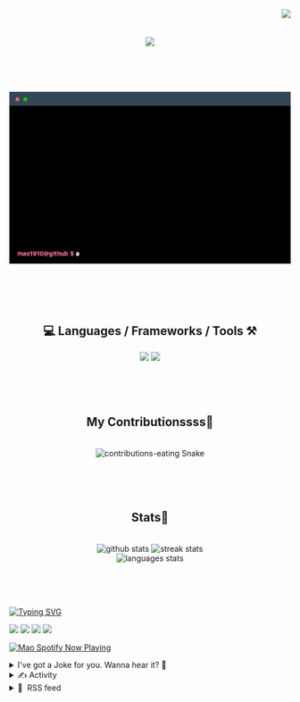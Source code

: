 <!-- VISITOR BADGE -->
<!-- https://github.com/hehuapei/visitor-badge -->

<img align="right" src="https://visitor-badge.laobi.icu/badge?page_id=mao1910.mao1910&left_color=%2379DAF9&right_color=%23FE6E96" />


<!-- TYPING SVG -->
<!-- https://github.com/DenverCoder1/readme-typing-svg -->

<h1 align="center">
    <img src="https://readme-typing-svg.herokuapp.com/?font=Righteous&size=35&center=true&vCenter=true&width=500&height=70&color=FE6E96&font=poppins&duration=5000&lines=Hi+There!+👋;+I'm+Mao!;" />
</h1>

<br/>

<!-- CODE/TERMINAL ABOUT ME -->
<h1 align="center">
<img src="./assets/terminal-5.gif" alt="Terminal" />
</h1>

<br/><br/><br/>


<!-- TECHNOLOGIES LOGOS -->
<!-- https://github.com/tandpfun/skill-icons -->

<h2 align="center">💻 Languages / Frameworks / Tools ⚒️</h2>
<div align="center">
    <img src="https://skillicons.dev/icons?i=javascript,typescript,angular,react,html,css,scss,bootstrap,cs,java,spring" />
    <img src="https://skillicons.dev/icons?i=flutter,firebase,supabase,mysql,git,github,gitlab,vscode,idea,maven,figma" />
</div>

<br/><br/><br/>


<!-- CONTRIBUTIONS SNAKE GAME -->
<!-- https://github.com/Platane/snk -->

<div align="center">
  <h2> My Contributionssss🐍 </h2>
  <br>
  <img alt="contributions-eating Snake" src="https://raw.githubusercontent.com/mao1910/mao1910/output/github-contribution-grid-snake.svg" />

  <!-- Four lines below suggested by Planate for Dark mode-->
  <picture>
  <source media="(prefers-color-scheme: dark)" srcset="github-snake-dark.svg" />
  <source media="(prefers-color-scheme: light)" srcset="github-snake.svg" />
  </picture>
  
  <br/><br/><br/>
</div>


<!-- GITHUB STATS -->
<!-- https://github.com/DenverCoder1/github-readme-streak-stats -->
<!-- https://github.com/anuraghazra/github-readme-stats -->
<!-- https://github-readme-stats-mao1910.vercel.app/ My own Vercel deployment-->

<h2 align="center"> Stats📝 </h2>
  <br>
<div align=center>
  <img width=429 src="https://github-readme-stats-mao1910.vercel.app/api?username=mao1910&count_private=true&show_icons=true&theme=dracula&rank_icon=github&hide=contribs&border_radius=10&border_color=79DAF9" alt="github stats"/>
  <img width=396 src="https://streak-stats.demolab.com/?user=mao1910&count_private=true&theme=dracula&currStreakNum=79DAF9&currStreakLabel=FE6E96&border_radius=10&border=79DAF9" alt="streak stats"/>
  <br/>
  <img src="https://github-readme-stats-mao1910.vercel.app/api/top-langs/?username=mao1910&layout=compact&theme=dracula&border_radius=10&size_weight=0.5&count_weight=0.5&border_color=79DAF9" alt="languages stats" />
</div>

<br/><br/><br/>


<!-- FOOTER -->
<!-- https://github.com/DenverCoder1/readme-typing-svg -->
<!-- https://readme-typing-svg.demolab.com/demo/ -->

<a href="https://git.io/typing-svg"><img src="https://readme-typing-svg.demolab.com?font=Poppins&pause=1000&color=FE6E96&width=535&lines=Thanks+for+dropping+by!;Feel+free+to+check+any+of+the+Socials+below+%F0%9F%91%87;Or+the+Joke+Of+The+Day+if+you're+down+for+a+giggle+%F0%9F%98%9D;Hope+to+see+you+again+%F0%9F%91%8A;Uh%3F+You're+still+here%3F;Well...+I'm+running+out+of+things+to+say...;Tell+you+what%2C+due+to+your+effort+and+perseverance%2C;I+shall+present+you+with+a+short+poem%3A;%22To+code%2C+or+not+to+code%2C+that+is+the+question%3A;Whether+'tis+nobler+in+the+IDE+to+debug;The+errors+and+issues+of+outrageous+software%2C;Or+to+take+up+the+keyboard+against+a+sea+of+bugs;And+by+coding%2C+end+them.%22;by+William+Shakespeare%2C+probably.+;Pretty+sure+that's+Hamlet's.;Alrighty%2C+this+has+been+fun.;But+I'll+restart+the+loop+now...+see+ya+soon!" alt="Typing SVG" /></a>


<!--  SOCIAL NETWORKS -->
<!-- https://github.com/alexandresanlim/Badges4-README.md-Profile -->

  <div> 
    <a href="https://www.linkedin.com/" target="_blank"><img src="https://img.shields.io/badge/-LinkedIn-%230077B5?style=for-the-badge&logo=linkedin&logoColor=white" target="_blank"></a> <!-- ADD LINKEDIN PROFILE -->
    <a href = "https://www.google.com"><img src="https://img.shields.io/badge/Portfolio-4285F4?style=for-the-badge&logo=Google-chrome&logoColor=white" target="_blank"></a> <!-- ADD PORTFOLIO WEBSITE -->
    <a href="https://discord.gg" target="_blank"><img src="https://img.shields.io/badge/Discord-7289DA?style=for-the-badge&logo=discord&logoColor=white" target="_blank"></a> <!-- ADD DISCORD -->
    <a href = "mao1910dev@gmail.com"><img src="https://img.shields.io/badge/Gmail-D14836?style=for-the-badge&logo=gmail&logoColor=white" target="_blank"></a>
  </div>


<!-- SPOTIFY PLAYING-->
<!-- https://github.com/novatorem/novatorem -->
<!-- https://spotify-now-playing-novatorem-git-main-mao1910.vercel.app/ My own Vercel deployment-->

[<img width=438px src="https://spotify-now-playing-git-main-mao1910.vercel.app//api/spotify/?border_color=FE6E96" alt="Mao Spotify Now Playing" />](https://open.spotify.com/user/31542et242zglhf42ydrtqgvuvde)


<!-- JOKE OF THE DAY -->
<!-- https://github.com/ABSphreak/readme-jokes -->
<!-- https://readme-jokes-git-master-mao1910.vercel.app/ My own Vercel deployment-->

<details>
<summary>I've got a Joke for you. Wanna hear it? 🙈</summary>

<br/>

 <tr>
 <td style="padding-top:4px"><img src = "https://readme-jokes-git-master-mao1910.vercel.app/api?&theme=dracula"></td>
 </tr>

</details>


<!-- ACTIVITY -->
<!-- https://github.com/jamesgeorge007/github-activity-readme -->


<details>
<summary>✍️ Activity</summary>

<br/>
<!-- START_SECTION:activity -->
<!--END_SECTION:activity-->

</details>


<!-- RSS FEED -->
<!-- https://github.com/gautamkrishnar/blog-post-workflow -->


<details>
<summary>📕 &nbsp;RSS feed</summary>

<br/>

<!-- BLOG-POST-LIST:START -->
 #### - [What is API & REST API ?](https://dev.to/parmita17/what-is-api-rest-api--3noe) 
 <details><summary>Article</summary> <p>An API, or Application Programming Interface, is set of rules i.e. protocols for building and interacting with software application.<br>
It allows different software systems to communicate with each other, enabling them to share data and functionality.<br>
An example of an API is the Facebook API, which allows developers to access and interact with functionality of the Facebook platform such as posting status updates, retrieving user information, and managing ad campaigns. Another example is the Google Maps API, which allows developers to embed maps and location-based functionality in their own websites and apps.<br>
<strong>How an API Works:</strong><br>
APIs acts as a bridge between applications and web servers, processing data transfer between systems. When a client application initiates an API call, also known as request, it is sent to the web server via the API's Uniform Resource Identifier(URI) and includes a request verb, headers and sometimes a request body. The API then processes the request and may make a call to an external program or web server for the requested information.<br>
The server responds with the requested data, which the API then forwards to the initial requesting application. This process of requests and responses all happens through the API. Unlike user interfaces which are designed for human use, APIs are designed for use by computers or applications.</p>

<p><strong>REST API: Representational State Transfer</strong><br>
REST is a type of web architecture and a set of constraints to be used when creating web services. RESTful API is API that conforms to the REST architectural style and constraints, it is typically used to make requests to retrieve or update data on a web server. A RESTful API uses HTTP requests to POST(create), PUT(update), GET(read), and DELETE(delete) data. A RESTful API also returns a response in a standard format, typically JSON or XML, and uses standard HTTP status codes to indicate the status of the request. RESTful APIs are popular because they are simple to understand and easy to use, and they work well with the HHTP protocol that the internet is built on. Additionally, RESTful APIs are often faster and more lightweight than their SOAP(Simple Object Access Protocol) counterparts because they use smaller message formats. RESTful API's have become a popular way for systems to expose databases through HTTP(s) following CRUD operations(Create, Read, Update, Delete), and return JSON or XML as responses, it's also widely used in microservices, mobile and web applications, IoT<br>
and many more.<br>
REST requires that a client make a request to the server in order to retrieve or modify data on the server.<br>
<strong>A request generally consists:</strong></p>

<ul>
<li><p>An HTTP verb, which defines what kind of operation to perform.</p></li>
<li><p>A header, which allows the client to pass along information about the request.</p></li>
<li><p>A path to a resource.</p></li>
<li><p>An optional message body containing data.</p></li>
</ul>

 </details> 
 <hr /> 

 #### - [DOM reading and writing with new lifecycle hooks in Angular](https://dev.to/railsstudent/dom-reading-and-writing-with-new-lifecycle-hooks-in-angular-4n7e) 
 <details><summary>Article</summary> <h2>
  
  
  Introduction
</h2>

<p>In Angular 16, Angular has added two new lifecycle hooks, <code>afterNextRender</code> and <code>afterRender</code>, for DOM reading and writing.</p>

<ul>
<li>afterNextRender – executes once and is similar to AfterViewInit but it does not execute in server-side rendering (SSR)</li>
<li>afterRender – executes after every change detection</li>
</ul>

<p>According to the Angular documentation, <code>afterNextRender</code> is similar to <code>AfterViewInit</code> but it does not cause issues that <code>AfterViewInit</code> has in SSR. On the other hand, <code>afterRender</code> executes after every change detection to synchronize state with DOM.</p>

<p>In this blog post, I describe how to use <code>afterNextRender</code> to add new chart on canvas and <code>afterRender</code> to redraw chart to synchronize chart options.</p>

<h3>
  
  
  Scenario of using afterNextRender and afterRender
</h3>

<p>In the example, I want to use a thirty-party chart library, Chart.js, to render a bar chart on a canvas element. Therefore, I implement <code>afterNextRender</code> hook to insert the chart to the canvas. Then, I use RxJS timer operator to append data points to the underlying chart array every one second. </p>

<p>To make the example interactive, there is a color dropdown that changes the color of the bars. I am going to implement <code>afterRender</code> hook that examines the inputs and update the chart after every change detection.<br>
</p>

<div class="highlight js-code-highlight">
<pre class="highlight typescript"><code><span class="k">import</span> <span class="dl">'</span><span class="s1">zone.js/dist/zone</span><span class="dl">'</span><span class="p">;</span>
<span class="k">import</span> <span class="p">{</span> <span class="nx">afterNextRender</span><span class="p">,</span> <span class="nx">afterRender</span><span class="p">,</span> <span class="nx">ChangeDetectionStrategy</span><span class="p">,</span> <span class="nx">Component</span><span class="p">,</span> <span class="nx">ElementRef</span><span class="p">,</span> <span class="nx">OnDestroy</span><span class="p">,</span> <span class="nx">ViewChild</span> <span class="p">}</span> <span class="k">from</span> <span class="dl">'</span><span class="s1">@angular/core</span><span class="dl">'</span><span class="p">;</span>
<span class="k">import</span> <span class="p">{</span> <span class="nx">bootstrapApplication</span> <span class="p">}</span> <span class="k">from</span> <span class="dl">'</span><span class="s1">@angular/platform-browser</span><span class="dl">'</span><span class="p">;</span>
<span class="k">import</span> <span class="nx">Chart</span> <span class="k">from</span> <span class="dl">'</span><span class="s1">chart.js/auto</span><span class="dl">'</span><span class="p">;</span>
<span class="k">import</span> <span class="p">{</span> <span class="nx">take</span><span class="p">,</span> <span class="nx">timer</span> <span class="p">}</span> <span class="k">from</span> <span class="dl">'</span><span class="s1">rxjs</span><span class="dl">'</span><span class="p">;</span>
<span class="k">import</span> <span class="p">{</span> <span class="nx">FormsModule</span> <span class="p">}</span> <span class="k">from</span> <span class="dl">'</span><span class="s1">@angular/forms</span><span class="dl">'</span><span class="p">;</span>

<span class="p">@</span><span class="nd">Component</span><span class="p">({</span>
  <span class="na">selector</span><span class="p">:</span> <span class="dl">'</span><span class="s1">my-app</span><span class="dl">'</span><span class="p">,</span>
  <span class="na">standalone</span><span class="p">:</span> <span class="kc">true</span><span class="p">,</span>
  <span class="na">imports</span><span class="p">:</span> <span class="p">[</span><span class="nx">FormsModule</span><span class="p">],</span>
  <span class="na">template</span><span class="p">:</span> <span class="s2">`
    &lt;h1&gt;Hello from Lifecycle Hooks!&lt;/h1&gt;
    &lt;div&gt;
      &lt;div&gt;
        &lt;label&gt;
          Bar Color:
          &lt;select [(ngModel)]="barColor"&gt;
              &lt;option value="red"&gt;Red&lt;/option&gt;
              &lt;option value="pink"&gt;Pink&lt;/option&gt;
              &lt;option value="magenta"&gt;Magenta&lt;/option&gt;
              &lt;option value="rebeccapurple"&gt;Rebecca Purple&lt;/option&gt;
              &lt;option value="cyan"&gt;Cyan&lt;/option&gt;
              &lt;option value="blue"&gt;Blue&lt;/option&gt;
              &lt;option value="green"&gt;Green&lt;/option&gt;
              &lt;option value="yellow"&gt;Yellow&lt;/option&gt;
          &lt;/select&gt;
        &lt;/label&gt;
      &lt;/div&gt;
      &lt;canvas #canvas&gt;&lt;/canvas&gt;
    &lt;/div&gt;
  `</span><span class="p">,</span>
  <span class="na">changeDetection</span><span class="p">:</span> <span class="nx">ChangeDetectionStrategy</span><span class="p">.</span><span class="nx">OnPush</span><span class="p">,</span>
<span class="p">})</span>
<span class="k">export</span> <span class="kd">class</span> <span class="nx">App</span> <span class="k">implements</span> <span class="nx">OnDestroy</span> <span class="p">{</span>
  <span class="nx">data</span> <span class="o">=</span> <span class="p">[</span>
    <span class="p">{</span> <span class="na">year</span><span class="p">:</span> <span class="mi">2017</span><span class="p">,</span> <span class="na">count</span><span class="p">:</span> <span class="mi">10</span> <span class="p">},</span>
    <span class="p">{</span> <span class="na">year</span><span class="p">:</span> <span class="mi">2018</span><span class="p">,</span> <span class="na">count</span><span class="p">:</span> <span class="mi">20</span> <span class="p">},</span>
    <span class="p">{</span> <span class="na">year</span><span class="p">:</span> <span class="mi">2019</span><span class="p">,</span> <span class="na">count</span><span class="p">:</span> <span class="mi">15</span> <span class="p">},</span>
    <span class="p">{</span> <span class="na">year</span><span class="p">:</span> <span class="mi">2020</span><span class="p">,</span> <span class="na">count</span><span class="p">:</span> <span class="mi">25</span> <span class="p">},</span>
    <span class="p">{</span> <span class="na">year</span><span class="p">:</span> <span class="mi">2021</span><span class="p">,</span> <span class="na">count</span><span class="p">:</span> <span class="mi">22</span> <span class="p">},</span>
    <span class="p">{</span> <span class="na">year</span><span class="p">:</span> <span class="mi">2022</span><span class="p">,</span> <span class="na">count</span><span class="p">:</span> <span class="mi">30</span> <span class="p">},</span>
    <span class="p">{</span> <span class="na">year</span><span class="p">:</span> <span class="mi">2023</span><span class="p">,</span> <span class="na">count</span><span class="p">:</span> <span class="mi">4</span> <span class="p">},</span>
  <span class="p">];</span>
  <span class="nl">chart</span><span class="p">:</span> <span class="nx">Chart</span> <span class="o">|</span> <span class="kc">null</span> <span class="o">=</span> <span class="kc">null</span><span class="p">;</span>
  <span class="nl">chartData</span><span class="p">:</span> <span class="p">{</span> <span class="na">year</span><span class="p">:</span> <span class="kr">number</span><span class="p">;</span> <span class="nl">count</span><span class="p">:</span> <span class="kr">number</span><span class="p">}</span> <span class="o">|</span> <span class="kc">null</span> <span class="o">=</span> <span class="kc">null</span><span class="p">;</span>
  <span class="nx">barColor</span> <span class="o">=</span> <span class="dl">'</span><span class="s1">red</span><span class="dl">'</span><span class="p">;</span>

  <span class="kd">constructor</span><span class="p">()</span> <span class="p">{</span>
    <span class="nx">timer</span><span class="p">(</span><span class="mi">100</span><span class="p">,</span> <span class="mi">1000</span><span class="p">)</span>
      <span class="p">.</span><span class="nx">pipe</span><span class="p">(</span>
        <span class="nx">take</span><span class="p">(</span><span class="mi">5</span><span class="p">),</span>
      <span class="p">).</span><span class="nx">subscribe</span><span class="p">(</span>
        <span class="p">(</span><span class="nx">value</span><span class="p">)</span> <span class="o">=&gt;</span> <span class="p">{</span> 
          <span class="k">this</span><span class="p">.</span><span class="nx">chartData</span> <span class="o">=</span> <span class="p">{</span> <span class="na">year</span><span class="p">:</span> <span class="mi">2024</span> <span class="o">+</span> <span class="nx">value</span><span class="p">,</span> <span class="na">count</span><span class="p">:</span> <span class="nb">Math</span><span class="p">.</span><span class="nx">floor</span><span class="p">(</span><span class="nb">Math</span><span class="p">.</span><span class="nx">random</span><span class="p">()</span> <span class="o">*</span> <span class="mi">20</span><span class="p">)</span> <span class="p">};</span>
        <span class="p">}</span>
      <span class="p">);</span>

      <span class="c1">// afterNextRender and afterRender are implemented in the constructor</span>
  <span class="p">}</span>

  <span class="nx">ngOnDestroy</span><span class="p">():</span> <span class="k">void</span> <span class="p">{</span>
    <span class="k">this</span><span class="p">.</span><span class="nx">chart</span><span class="p">?.</span><span class="nx">destroy</span><span class="p">();</span>
  <span class="p">}</span>
<span class="p">}</span>

<span class="nx">bootstrapApplication</span><span class="p">(</span><span class="nx">App</span><span class="p">);</span>
</code></pre>

</div>



<h3>
  
  
  Install dependency
</h3>



<div class="highlight js-code-highlight">
<pre class="highlight shell"><code>npm i <span class="nt">--save-exact</span> chart.js
</code></pre>

</div>



<h3>
  
  
  Implement afterNextRender lifecycle hook to attach chart to canvas
</h3>

<p>The <code>afterNextRender</code> lifecycle hook executes once after the next change detection. Therefore, it is the ideal entry point to insert a new chart into DOM.<br>
</p>

<div class="highlight js-code-highlight">
<pre class="highlight typescript"><code><span class="p">@</span><span class="nd">ViewChild</span><span class="p">(</span><span class="dl">'</span><span class="s1">canvas</span><span class="dl">'</span><span class="p">,</span> <span class="p">{</span> <span class="na">static</span><span class="p">:</span> <span class="kc">true</span><span class="p">,</span> <span class="na">read</span><span class="p">:</span> <span class="nx">ElementRef</span><span class="o">&lt;</span><span class="nx">HTMLCanvasElement</span><span class="o">&gt;</span> <span class="p">})</span>
<span class="nx">canvas</span><span class="o">!</span><span class="p">:</span> <span class="nx">ElementRef</span><span class="o">&lt;</span><span class="nx">HTMLCanvasElement</span><span class="o">&gt;</span><span class="p">;</span>
</code></pre>

</div>



<p>First, I use <code>@ViewChild</code> decorator to obtain the <code>ElementRef</code> of the canvas. <code>this.canvas.nativeElement</code> returns an instance of <code>HTMLCanvasElement</code> that passes to the constructor of Chart.js in <code>afterNextRender</code> hook.<br>
</p>

<div class="highlight js-code-highlight">
<pre class="highlight typescript"><code><span class="kd">constructor</span><span class="p">()</span> <span class="p">{</span>
   <span class="p">...</span> <span class="nx">omitted</span> <span class="nx">other</span> <span class="nx">codes</span>

  <span class="nx">afterNextRender</span><span class="p">(()</span> <span class="o">=&gt;</span> <span class="p">{</span>
      <span class="nx">console</span><span class="p">.</span><span class="nx">log</span><span class="p">(</span><span class="dl">'</span><span class="s1">afterNextRender called</span><span class="dl">'</span><span class="p">);</span>
      <span class="k">this</span><span class="p">.</span><span class="nx">chart</span> <span class="o">=</span> <span class="k">new</span> <span class="nx">Chart</span><span class="p">(</span><span class="k">this</span><span class="p">.</span><span class="nx">canvas</span><span class="p">.</span><span class="nx">nativeElement</span><span class="p">,</span> 
        <span class="p">{</span>
          <span class="na">type</span><span class="p">:</span> <span class="dl">'</span><span class="s1">bar</span><span class="dl">'</span><span class="p">,</span>
          <span class="na">data</span><span class="p">:</span> <span class="p">{</span>
            <span class="na">labels</span><span class="p">:</span> <span class="k">this</span><span class="p">.</span><span class="nx">data</span><span class="p">.</span><span class="nx">map</span><span class="p">(</span><span class="nx">row</span> <span class="o">=&gt;</span> <span class="nx">row</span><span class="p">.</span><span class="nx">year</span><span class="p">),</span>
            <span class="na">datasets</span><span class="p">:</span> <span class="p">[</span>
              <span class="p">{</span>
                <span class="na">label</span><span class="p">:</span> <span class="dl">'</span><span class="s1">Acquisitions by year</span><span class="dl">'</span><span class="p">,</span>
                <span class="na">data</span><span class="p">:</span> <span class="k">this</span><span class="p">.</span><span class="nx">data</span><span class="p">.</span><span class="nx">map</span><span class="p">(</span><span class="nx">row</span> <span class="o">=&gt;</span> <span class="nx">row</span><span class="p">.</span><span class="nx">count</span><span class="p">),</span>
                <span class="na">backgroundColor</span><span class="p">:</span> <span class="k">this</span><span class="p">.</span><span class="nx">barColor</span><span class="p">,</span>
              <span class="p">}</span>
            <span class="p">]</span>
          <span class="p">}</span>
        <span class="p">}</span>
      <span class="p">);</span>
    <span class="p">});</span>
<span class="p">}</span>
</code></pre>

</div>



<p>In the constructor, I implement <code>afterNextRender</code> and pass a callback to instantiate the chart and render it on the canvas.</p>

<p>I have successfully inserted a JavaScript Chart to DOM. DOM reading and writing is performed exactly once such that canvas does not display multiple charts erroneously.</p>

<h3>
  
  
  Implement afterRender lifecycle hook to perform repeated DOM reading and writing
</h3>



<div class="highlight js-code-highlight">
<pre class="highlight typescript"><code><span class="nx">timer</span><span class="p">(</span><span class="mi">100</span><span class="p">,</span> <span class="mi">1000</span><span class="p">)</span>
      <span class="p">.</span><span class="nx">pipe</span><span class="p">(</span>
        <span class="nx">take</span><span class="p">(</span><span class="mi">5</span><span class="p">),</span>
      <span class="p">).</span><span class="nx">subscribe</span><span class="p">(</span>
        <span class="p">(</span><span class="nx">value</span><span class="p">)</span> <span class="o">=&gt;</span> <span class="p">{</span> 
          <span class="k">this</span><span class="p">.</span><span class="nx">chartData</span> <span class="o">=</span> <span class="p">{</span> <span class="na">year</span><span class="p">:</span> <span class="mi">2024</span> <span class="o">+</span> <span class="nx">value</span><span class="p">,</span> <span class="na">count</span><span class="p">:</span> <span class="nb">Math</span><span class="p">.</span><span class="nx">floor</span><span class="p">(</span><span class="nb">Math</span><span class="p">.</span><span class="nx">random</span><span class="p">()</span> <span class="o">*</span> <span class="mi">20</span><span class="p">)</span> <span class="p">};</span>
        <span class="p">}</span>
 <span class="p">);</span>
</code></pre>

</div>



<p>This timer operator randomizes 5 data points and assigns to <code>this.chartData</code> every one second. After <code>this.chartData</code> is set, the chart displays the new bar in afterRender hook.<br>
</p>

<div class="highlight js-code-highlight">
<pre class="highlight typescript"><code><span class="kd">constructor</span><span class="p">()</span> <span class="p">{</span>
   <span class="p">...</span> <span class="nx">omitted</span> <span class="nx">other</span> <span class="nx">codes</span>

  <span class="nx">afterNextRender</span><span class="p">(()</span> <span class="o">=&gt;</span> <span class="p">{</span>
       <span class="p">...</span> <span class="nx">instantiate</span> <span class="nx">chart</span> <span class="p">....</span>
  <span class="p">});</span>

  <span class="nx">afterRender</span> <span class="p">(()</span> <span class="o">=&gt;</span> <span class="p">{</span>
      <span class="k">if</span> <span class="p">(</span><span class="k">this</span><span class="p">.</span><span class="nx">chart</span><span class="p">)</span> <span class="p">{</span>
        <span class="kd">const</span> <span class="nx">datasets</span> <span class="o">=</span> <span class="k">this</span><span class="p">.</span><span class="nx">chart</span><span class="p">.</span><span class="nx">data</span><span class="p">.</span><span class="nx">datasets</span><span class="p">;</span>
        <span class="k">if</span> <span class="p">(</span><span class="k">this</span><span class="p">.</span><span class="nx">chartData</span><span class="p">)</span> <span class="p">{</span>
          <span class="kd">const</span> <span class="p">{</span> <span class="nx">year</span><span class="p">,</span> <span class="nx">count</span> <span class="p">}</span> <span class="o">=</span> <span class="k">this</span><span class="p">.</span><span class="nx">chartData</span><span class="p">;</span>
          <span class="k">this</span><span class="p">.</span><span class="nx">chart</span><span class="p">.</span><span class="nx">data</span><span class="p">.</span><span class="nx">labels</span><span class="p">?.</span><span class="nx">push</span><span class="p">(</span><span class="nx">year</span><span class="p">);</span>
          <span class="nx">datasets</span><span class="p">.</span><span class="nx">forEach</span><span class="p">((</span><span class="nx">dataset</span><span class="p">)</span> <span class="o">=&gt;</span> <span class="p">{</span>
            <span class="nx">dataset</span><span class="p">.</span><span class="nx">data</span><span class="p">.</span><span class="nx">push</span><span class="p">(</span><span class="nx">count</span><span class="p">);</span>
          <span class="p">});</span>
          <span class="k">this</span><span class="p">.</span><span class="nx">chartData</span> <span class="o">=</span> <span class="kc">null</span><span class="p">;</span>
        <span class="p">}</span>

        <span class="k">this</span><span class="p">.</span><span class="nx">chart</span><span class="p">.</span><span class="nx">update</span><span class="p">();</span>
      <span class="p">}</span>
    <span class="p">});</span>
<span class="p">}</span>
</code></pre>

</div>



<p>In <code>afterRender</code> hook, chart label and chart data are pushed to the data set when both <code>this.chart</code> and <code>this.chartData</code> are defined. Then, <code>this.chart.update()</code> is invoked to redraw the chart on canvas.</p>

<h3>
  
  
  DOM reading and writing in afterRender hook based on user inputs
</h3>

<p>Another user case is to update bar color when user selects color from a dropdown. This simple dropdown applies 2-way data binding to bind ngModel to this.barColor.<br>
</p>

<div class="highlight js-code-highlight">
<pre class="highlight html"><code><span class="nt">&lt;div&gt;</span>
     <span class="nt">&lt;label&gt;</span>
          Bar Color:
          <span class="nt">&lt;select</span> <span class="na">[(ngModel)]=</span><span class="s">"barColor"</span><span class="nt">&gt;</span>
              <span class="nt">&lt;option</span> <span class="na">value=</span><span class="s">"red"</span><span class="nt">&gt;</span>Red<span class="nt">&lt;/option&gt;</span>
              <span class="nt">&lt;option</span> <span class="na">value=</span><span class="s">"pink"</span><span class="nt">&gt;</span>Pink<span class="nt">&lt;/option&gt;</span>
              <span class="nt">&lt;option</span> <span class="na">value=</span><span class="s">"magenta"</span><span class="nt">&gt;</span>Magenta<span class="nt">&lt;/option&gt;</span>
              <span class="nt">&lt;option</span> <span class="na">value=</span><span class="s">"rebeccapurple"</span><span class="nt">&gt;</span>Rebecca Purple<span class="nt">&lt;/option&gt;</span>
              <span class="nt">&lt;option</span> <span class="na">value=</span><span class="s">"cyan"</span><span class="nt">&gt;</span>Cyan<span class="nt">&lt;/option&gt;</span>
              <span class="nt">&lt;option</span> <span class="na">value=</span><span class="s">"blue"</span><span class="nt">&gt;</span>Blue<span class="nt">&lt;/option&gt;</span>
              <span class="nt">&lt;option</span> <span class="na">value=</span><span class="s">"green"</span><span class="nt">&gt;</span>Green<span class="nt">&lt;/option&gt;</span>
              <span class="nt">&lt;option</span> <span class="na">value=</span><span class="s">"yellow"</span><span class="nt">&gt;</span>Yellow<span class="nt">&lt;/option&gt;</span>
          <span class="nt">&lt;/select&gt;</span>
    <span class="nt">&lt;/label&gt;</span>
<span class="nt">&lt;/div&gt;</span>

barColor = 'red';
</code></pre>

</div>



<p>When user makes selection, the application updates <code>this.barColor</code> and triggers change detection. <code>afterRender</code> is then fired after every change detection. Therefore, I put logic in <code>afterRender</code> hook to update bar color and redraw the graph on canvas.<br>
</p>

<div class="highlight js-code-highlight">
<pre class="highlight typescript"><code><span class="nx">afterRender</span> <span class="p">(()</span> <span class="o">=&gt;</span> <span class="p">{</span>
   <span class="k">if</span> <span class="p">(</span><span class="k">this</span><span class="p">.</span><span class="nx">chart</span><span class="p">)</span> <span class="p">{</span>
      <span class="kd">const</span> <span class="nx">datasets</span> <span class="o">=</span> <span class="k">this</span><span class="p">.</span><span class="nx">chart</span><span class="p">.</span><span class="nx">data</span><span class="p">.</span><span class="nx">datasets</span><span class="p">;</span>
      <span class="p">...</span> <span class="nx">append</span> <span class="nx">data</span> <span class="nx">to</span> <span class="nx">dataset</span> <span class="p">...</span>

      <span class="nx">datasets</span><span class="p">.</span><span class="nx">forEach</span><span class="p">((</span><span class="nx">dataset</span><span class="p">)</span> <span class="o">=&gt;</span> <span class="p">{</span>
        <span class="nx">dataset</span><span class="p">.</span><span class="nx">backgroundColor</span> <span class="o">=</span> <span class="k">this</span><span class="p">.</span><span class="nx">barColor</span><span class="p">;</span>
      <span class="p">});</span>

      <span class="k">this</span><span class="p">.</span><span class="nx">chart</span><span class="p">.</span><span class="nx">update</span><span class="p">();</span>
   <span class="p">}</span>
<span class="p">});</span>
</code></pre>

</div>



<p>In <code>afterRender</code> hook, <code>dataset.backgroundColor = this.barColor;</code> updates the color and <code>this.chart.update();</code> updates the chart again.</p>

<p>The following Stackblitz repo shows the final results:<br>
<iframe src="https://stackblitz.com/edit/stackblitz-starters-rey9qy?file=src%2Fmain.ts" width="100%" height="500">
</iframe>
</p>

<p>This is the end of the blog post and I hope you like the content and continue to follow my learning experience in Angular and other technologies.</p>

<h2>
  
  
  Resources:
</h2>

<ul>
<li>Github Repo: <a href="https://github.com/railsstudent/ng-after-render-demo">https://github.com/railsstudent/ng-after-render-demo</a>
</li>
<li>Stackblitz: <a href="https://stackblitz.com/edit/stackblitz-starters-rey9qy?file=src%2Fmain.ts">https://stackblitz.com/edit/stackblitz-starters-rey9qy?file=src%2Fmain.ts</a>
</li>
<li>AfterNextRender and AfterRender: <a href="https://angular.io/guide/lifecycle-hooks#reading-and-writing-the-dom">https://angular.io/guide/lifecycle-hooks#reading-and-writing-the-dom</a>
</li>
<li>Chart.js: <a href="https://www.chartjs.org/docs/latest/">https://www.chartjs.org/docs/latest/</a>
</li>
</ul>

 </details> 
 <hr /> 

 #### - [How to create a custom alert component in REACT with Context API](https://dev.to/ayo_tech/how-to-create-a-custom-alert-component-in-react-with-context-api-1dfj) 
 <details><summary>Article</summary> <p>Do you have to implement a feature that requires you to prompt a user for response (for example the confirmation message before deleting an item)? Or do you want to have a "awesome" designer who designed an awesome component for notifying users on specific actions? Or for the hundred other reasons you have decided to read this article.<br>
In this article, We will be implementing a custom alert component for prompting a user to perform an action or notifying a user using ReactJS with Context API.</p>
<h2>
  
  
  PREREQUISITES
</h2>

<p>This tutorial makes use of the following languages/technologies and would require you to have a basic knowledge of their usage.</p>

<ul>
<li>TypeScript</li>
<li>ReactJS (bootstrapped with create-react-app)</li>
<li>CSS</li>
</ul>


<h2>
  
  
  Setting up
</h2>

<p>Diving into creating the alert component, the first thing you need to do is set up your codebase. Since we are going to be making use of ReactJS you can use any of the React Libraries that are available, but for the purpose of this tutorial, we will be bootstrapping out react application with <a href="https://create-react-app.dev/"><code>create-react-app</code></a></p>
<h2>
  
  
  Structuring the Codebase.
</h2>

<p>After setting up your codebase, you will proceed to structure the codebase as follows.</p>

<ul>
<li>Create a folder named <code>components</code> inside the <code>src</code> folder.</li>
<li>In the components folder, create a new folder named <code>Alert</code>.</li>
<li>Inside the Alert folder, create a file named <code>Alert.tsx</code>.</li>
</ul>

<p>Copy the following code and paste in your Alert.tsx file<br>
</p>

<div class="highlight js-code-highlight">
<pre class="highlight tsx"><code><span class="c1">// the component UI will live in this file</span>

<span class="kd">const</span> <span class="nx">Alert</span> <span class="o">=</span> <span class="p">()</span> <span class="o">=&gt;</span> <span class="p">{</span>
  <span class="k">return</span> <span class="p">(</span>
    <span class="p">&lt;&gt;&lt;/&gt;</span>
  <span class="p">);</span>
<span class="p">};</span>

<span class="k">export</span> <span class="k">default</span> <span class="nx">Alert</span><span class="p">;</span>

</code></pre>

</div>



<ul>
<li>Next up, you create a file in the Alert folder named <code>AlertProvider.tsx</code>.
Inside the AlertProvider.tsx file, paste the following code.
</li>
</ul>

<div class="highlight js-code-highlight">
<pre class="highlight tsx"><code><span class="k">import</span> <span class="p">{</span> <span class="nx">createContext</span><span class="p">,</span> <span class="nx">useRef</span><span class="p">,</span> <span class="nx">useState</span> <span class="p">}</span> <span class="k">from</span> <span class="dl">"</span><span class="s2">react</span><span class="dl">"</span><span class="p">;</span>

<span class="k">export</span> <span class="kd">const</span> <span class="nx">AlertContext</span> <span class="o">=</span> <span class="nx">createContext</span><span class="p">();</span>

<span class="kd">const</span> <span class="nx">AlertProvider</span><span class="p">:</span> <span class="nx">React</span><span class="p">.</span><span class="nx">FC</span><span class="o">&lt;</span><span class="p">{</span> <span class="na">children</span><span class="p">:</span> <span class="nx">React</span><span class="p">.</span><span class="nx">ReactNode</span> <span class="p">}</span><span class="o">&gt;</span> <span class="o">=</span> <span class="p">({</span>
  <span class="nx">children</span><span class="p">,</span>
<span class="p">})</span> <span class="o">=&gt;</span> <span class="p">{</span>
  <span class="k">return</span> <span class="p">(</span>
    <span class="p">&lt;</span><span class="nc">AlertContext</span><span class="p">.</span><span class="nc">Provider</span>
      <span class="na">value</span><span class="p">=</span><span class="si">{}</span>
    <span class="p">&gt;</span>
      <span class="si">{</span><span class="nx">children</span><span class="si">}</span>
    <span class="p">&lt;/</span><span class="nc">AlertContext</span><span class="p">.</span><span class="nc">Provider</span><span class="p">&gt;</span>
  <span class="p">);</span>
<span class="p">};</span>

<span class="k">export</span> <span class="k">default</span> <span class="nx">AlertProvider</span><span class="p">;</span>

</code></pre>

</div>



<p>Next up, you create a file named <code>index.tsx</code> inside the <code>Alert</code> folder.<br>
Inside the <code>index.tsx</code> file, paste the following code;</p>

<p>Here you are creating a wrapper for the alert context for the alert component and the children to subscribe to the context changes.<br>
</p>

<div class="highlight js-code-highlight">
<pre class="highlight tsx"><code><span class="k">import</span> <span class="p">{</span> <span class="nx">useContext</span> <span class="p">}</span> <span class="k">from</span> <span class="dl">"</span><span class="s2">react</span><span class="dl">"</span><span class="p">;</span>
<span class="k">import</span> <span class="nx">AlertProvider</span><span class="p">,</span> <span class="p">{</span> <span class="nx">AlertContext</span> <span class="p">}</span> <span class="k">from</span> <span class="dl">"</span><span class="s2">./AlertProvider</span><span class="dl">"</span><span class="p">;</span>
<span class="k">import</span> <span class="nx">Alert</span> <span class="k">from</span> <span class="dl">"</span><span class="s2">./Alert</span><span class="dl">"</span><span class="p">;</span>

<span class="c1">// create hook to be used globally to toggle alert component.</span>
<span class="k">export</span> <span class="kd">const</span> <span class="nx">useAlert</span> <span class="o">=</span> <span class="p">()</span> <span class="o">=&gt;</span> <span class="nx">useContext</span><span class="p">(</span><span class="nx">AlertContext</span><span class="p">);</span>

<span class="kd">const</span> <span class="nx">AlertContainer</span><span class="p">:</span> <span class="nx">React</span><span class="p">.</span><span class="nx">FC</span><span class="o">&lt;</span><span class="p">{</span> <span class="na">children</span><span class="p">:</span> <span class="nx">React</span><span class="p">.</span><span class="nx">ReactNode</span> <span class="p">}</span><span class="o">&gt;</span> <span class="o">=</span> <span class="p">({</span>
  <span class="nx">children</span><span class="p">,</span>
<span class="p">})</span> <span class="o">=&gt;</span> <span class="p">{</span>
  <span class="k">return</span> <span class="p">(</span>
    <span class="p">&lt;</span><span class="nc">AlertProvider</span><span class="p">&gt;</span>
      <span class="p">&lt;</span><span class="nc">Alert</span> <span class="p">/&gt;</span>
      <span class="si">{</span><span class="nx">children</span><span class="si">}</span>
    <span class="p">&lt;/</span><span class="nc">AlertProvider</span><span class="p">&gt;</span>
  <span class="p">);</span>
<span class="p">};</span>

<span class="k">export</span> <span class="k">default</span> <span class="nx">AlertContainer</span><span class="p">;</span>

</code></pre>

</div>



<h2>
  
  
  Register Alert Context in entry file
</h2>

<p>Now that you have created the context for the alert component, you will register the context globally by updating the entry file. For this tutorial, you will update the <code>src/index.tsx</code> file. If you are using other frameworks, your entry file might be different (for NextJS, the entry will would be <code>/pages/_app.tsx</code>)</p>

<p>Update your <code>src/index.tsx</code> file with the following code.<br>
</p>

<div class="highlight js-code-highlight">
<pre class="highlight tsx"><code><span class="k">import</span> <span class="nx">React</span> <span class="k">from</span> <span class="dl">"</span><span class="s2">react</span><span class="dl">"</span><span class="p">;</span>
<span class="k">import</span> <span class="nx">ReactDOM</span> <span class="k">from</span> <span class="dl">"</span><span class="s2">react-dom/client</span><span class="dl">"</span><span class="p">;</span>
<span class="k">import</span> <span class="dl">"</span><span class="s2">./index.css</span><span class="dl">"</span><span class="p">;</span>
<span class="k">import</span> <span class="nx">App</span> <span class="k">from</span> <span class="dl">"</span><span class="s2">./App</span><span class="dl">"</span><span class="p">;</span>
<span class="k">import</span> <span class="nx">reportWebVitals</span> <span class="k">from</span> <span class="dl">"</span><span class="s2">./reportWebVitals</span><span class="dl">"</span><span class="p">;</span>
<span class="k">import</span> <span class="nx">AlertContainer</span> <span class="k">from</span> <span class="dl">"</span><span class="s2">./components/Alert</span><span class="dl">"</span><span class="p">;</span> <span class="c1">// import the AlertContainer</span>

<span class="kd">const</span> <span class="nx">root</span> <span class="o">=</span> <span class="nx">ReactDOM</span><span class="p">.</span><span class="nx">createRoot</span><span class="p">(</span>
  <span class="nb">document</span><span class="p">.</span><span class="nx">getElementById</span><span class="p">(</span><span class="dl">"</span><span class="s2">root</span><span class="dl">"</span><span class="p">)</span> <span class="k">as</span> <span class="nx">HTMLElement</span>
<span class="p">);</span>
<span class="nx">root</span><span class="p">.</span><span class="nx">render</span><span class="p">(</span>
  <span class="p">&lt;</span><span class="nc">React</span><span class="p">.</span><span class="nc">StrictMode</span><span class="p">&gt;</span>
    <span class="si">{</span><span class="cm">/* Wrap your application with the Alert context wrapper you created in `/components/Alert/index.tsx' */</span><span class="si">}</span>
    <span class="p">&lt;</span><span class="nc">AlertContainer</span><span class="p">&gt;</span>
      <span class="p">&lt;</span><span class="nc">App</span> <span class="p">/&gt;</span>
    <span class="p">&lt;/</span><span class="nc">AlertContainer</span><span class="p">&gt;</span>
  <span class="p">&lt;/</span><span class="nc">React</span><span class="p">.</span><span class="nc">StrictMode</span><span class="p">&gt;</span>
<span class="p">);</span>

<span class="c1">// If you want to start measuring performance in your app, pass a function</span>
<span class="c1">// to log results (for example: reportWebVitals(console.log))</span>
<span class="c1">// or send to an analytics endpoint. Learn more: https://bit.ly/CRA-vitals</span>
<span class="nx">reportWebVitals</span><span class="p">();</span>

</code></pre>

</div>



<h2>
  
  
  Implement functionality for the Alert component.
</h2>

<p>Now that you are done setting up, you will now implement the functionalities for your alert component. <br>
In this tutorial, the major functionalities you will be implementing are </p>

<ul>
<li>
<code>Open alert component</code>: this will cover the different states in which your component will be rendered. Either as a notifier or as a prompter.</li>
<li>
<code>Close alert component</code>: this will cover removing the alert component from user's view and reverting the context state to default.</li>
</ul>

<p>Now start updating the <code>src/components/AlertProvider.tsx</code> file.</p>

<p>First, you need to declare the types that will be used in the functionality.<br>
So your file will look like this;<br>
</p>

<div class="highlight js-code-highlight">
<pre class="highlight tsx"><code><span class="k">import</span> <span class="p">{</span> <span class="nx">createContext</span><span class="p">,</span> <span class="nx">useRef</span><span class="p">,</span> <span class="nx">useState</span> <span class="p">}</span> <span class="k">from</span> <span class="dl">"</span><span class="s2">react</span><span class="dl">"</span><span class="p">;</span>

<span class="c1">// type for notification object</span>
<span class="kr">interface</span> <span class="nx">IAlertNotification</span> <span class="p">{</span>
  <span class="nl">title</span><span class="p">:</span> <span class="kr">string</span><span class="p">;</span>
  <span class="nl">message</span><span class="p">:</span> <span class="kr">string</span> <span class="o">|</span> <span class="nx">React</span><span class="p">.</span><span class="nx">ReactNode</span><span class="p">;</span>
  <span class="nl">delay</span><span class="p">?:</span> <span class="kr">number</span><span class="p">;</span>
  <span class="nl">autoClose</span><span class="p">?:</span> <span class="nx">boolean</span><span class="p">;</span>
  <span class="nl">inputProps</span><span class="p">?:</span> <span class="nx">React</span><span class="p">.</span><span class="nx">HTMLAttributes</span><span class="o">&lt;</span><span class="nx">HTMLInputElement</span><span class="o">&gt;</span><span class="p">;</span>
  <span class="nl">actions</span><span class="p">?:</span> <span class="p">{</span>
    <span class="na">text</span><span class="p">:</span> <span class="kr">string</span><span class="p">;</span>
    <span class="nl">callback</span><span class="p">?:</span> <span class="p">(</span><span class="na">arg</span><span class="p">:</span> <span class="kr">any</span><span class="p">)</span> <span class="o">=&gt;</span> <span class="k">void</span><span class="p">;</span>
    <span class="nl">props</span><span class="p">?:</span> <span class="nx">React</span><span class="p">.</span><span class="nx">HTMLAttributes</span><span class="o">&lt;</span><span class="nx">HTMLButtonElement</span><span class="o">&gt;</span><span class="p">;</span>
  <span class="p">}[];</span>
<span class="p">}</span>

<span class="c1">// the types for methods and variable available in your alert context</span>
<span class="kr">interface</span> <span class="nx">IAlertContext</span> <span class="p">{</span>
  <span class="nl">alert</span><span class="p">:</span> <span class="p">(</span><span class="nx">args</span><span class="p">:</span> <span class="nx">IAlertNotification</span><span class="p">)</span> <span class="o">=&gt;</span> <span class="k">void</span><span class="p">;</span>
  <span class="nl">alertShown</span><span class="p">?:</span> <span class="nx">boolean</span><span class="p">;</span>
  <span class="nl">notification</span><span class="p">?:</span> <span class="nx">IAlertNotification</span><span class="p">;</span>
  <span class="nl">close</span><span class="p">:</span> <span class="p">()</span> <span class="o">=&gt;</span> <span class="k">void</span><span class="p">;</span>
<span class="p">}</span>

<span class="c1">// intialise default methods for context.</span>
<span class="k">export</span> <span class="kd">const</span> <span class="nx">AlertContext</span> <span class="o">=</span> <span class="nx">createContext</span><span class="o">&lt;</span><span class="nx">IAlertContext</span><span class="o">&gt;</span><span class="p">({</span>
  <span class="na">alert</span><span class="p">:</span> <span class="p">()</span> <span class="o">=&gt;</span> <span class="p">{},</span>
  <span class="na">close</span><span class="p">:</span> <span class="p">()</span> <span class="o">=&gt;</span> <span class="p">{},</span>
<span class="p">});</span>

<span class="kd">const</span> <span class="nx">AlertProvider</span><span class="p">:</span> <span class="nx">React</span><span class="p">.</span><span class="nx">FC</span><span class="o">&lt;</span><span class="p">{</span> <span class="na">children</span><span class="p">:</span> <span class="nx">React</span><span class="p">.</span><span class="nx">ReactNode</span> <span class="p">}</span><span class="o">&gt;</span> <span class="o">=</span> <span class="p">({</span>
  <span class="nx">children</span><span class="p">,</span>
<span class="p">})</span> <span class="o">=&gt;</span> <span class="p">{</span>
  <span class="k">return</span> <span class="p">(</span>
    <span class="p">&lt;</span><span class="nc">AlertContext</span><span class="p">.</span><span class="nc">Provider</span>
      <span class="na">value</span><span class="p">=</span><span class="si">{}</span>
    <span class="p">&gt;</span>
      <span class="si">{</span><span class="nx">children</span><span class="si">}</span>
    <span class="p">&lt;/</span><span class="nc">AlertContext</span><span class="p">.</span><span class="nc">Provider</span><span class="p">&gt;</span>
  <span class="p">);</span>
<span class="p">};</span>

<span class="k">export</span> <span class="k">default</span> <span class="nx">AlertProvider</span><span class="p">;</span>

</code></pre>

</div>



<p>Next up, you will create the necessary variables and methods to display and hide the alert component. <br>
So your file will look like this:<br>
</p>

<div class="highlight js-code-highlight">
<pre class="highlight tsx"><code><span class="k">import</span> <span class="p">{</span> <span class="nx">createContext</span><span class="p">,</span> <span class="nx">useRef</span><span class="p">,</span> <span class="nx">useState</span> <span class="p">}</span> <span class="k">from</span> <span class="dl">"</span><span class="s2">react</span><span class="dl">"</span><span class="p">;</span>

<span class="c1">// type for notification object</span>
<span class="kr">interface</span> <span class="nx">IAlertNotification</span> <span class="p">{</span>
  <span class="nl">title</span><span class="p">:</span> <span class="kr">string</span><span class="p">;</span>
  <span class="nl">message</span><span class="p">:</span> <span class="kr">string</span> <span class="o">|</span> <span class="nx">React</span><span class="p">.</span><span class="nx">ReactNode</span><span class="p">;</span>
  <span class="nl">delay</span><span class="p">?:</span> <span class="kr">number</span><span class="p">;</span>
  <span class="nl">autoClose</span><span class="p">?:</span> <span class="nx">boolean</span><span class="p">;</span>

  <span class="nl">inputProps</span><span class="p">?:</span> <span class="nx">React</span><span class="p">.</span><span class="nx">HTMLAttributes</span><span class="o">&lt;</span><span class="nx">HTMLInputElement</span><span class="o">&gt;</span><span class="p">;</span>
  <span class="nl">actions</span><span class="p">?:</span> <span class="p">{</span>
    <span class="na">text</span><span class="p">:</span> <span class="kr">string</span><span class="p">;</span>
    <span class="nl">callback</span><span class="p">?:</span> <span class="p">(</span><span class="na">arg</span><span class="p">:</span> <span class="kr">any</span><span class="p">)</span> <span class="o">=&gt;</span> <span class="k">void</span><span class="p">;</span>
    <span class="nl">props</span><span class="p">?:</span> <span class="nx">React</span><span class="p">.</span><span class="nx">HTMLAttributes</span><span class="o">&lt;</span><span class="nx">HTMLButtonElement</span><span class="o">&gt;</span><span class="p">;</span>
  <span class="p">}[];</span>
<span class="p">}</span>
<span class="c1">// the types for methods and variable available in your alert context</span>
<span class="kr">interface</span> <span class="nx">IAlertContext</span> <span class="p">{</span>
  <span class="nl">alert</span><span class="p">:</span> <span class="p">(</span><span class="nx">args</span><span class="p">:</span> <span class="nx">IAlertNotification</span><span class="p">)</span> <span class="o">=&gt;</span> <span class="k">void</span><span class="p">;</span>
  <span class="nl">alertShown</span><span class="p">?:</span> <span class="nx">boolean</span><span class="p">;</span>
  <span class="nl">notification</span><span class="p">?:</span> <span class="nx">IAlertNotification</span><span class="p">;</span>
  <span class="nl">close</span><span class="p">:</span> <span class="p">()</span> <span class="o">=&gt;</span> <span class="k">void</span><span class="p">;</span>
<span class="p">}</span>

<span class="c1">// initialize default methods for context.</span>
<span class="k">export</span> <span class="kd">const</span> <span class="nx">AlertContext</span> <span class="o">=</span> <span class="nx">createContext</span><span class="o">&lt;</span><span class="nx">IAlertContext</span><span class="o">&gt;</span><span class="p">({</span>
  <span class="na">alert</span><span class="p">:</span> <span class="p">()</span> <span class="o">=&gt;</span> <span class="p">{},</span>
  <span class="na">close</span><span class="p">:</span> <span class="p">()</span> <span class="o">=&gt;</span> <span class="p">{},</span>
<span class="p">});</span>

<span class="kd">const</span> <span class="nx">AlertProvider</span><span class="p">:</span> <span class="nx">React</span><span class="p">.</span><span class="nx">FC</span><span class="o">&lt;</span><span class="p">{</span> <span class="na">children</span><span class="p">:</span> <span class="nx">React</span><span class="p">.</span><span class="nx">ReactNode</span> <span class="p">}</span><span class="o">&gt;</span> <span class="o">=</span> <span class="p">({</span>
  <span class="nx">children</span><span class="p">,</span>
<span class="p">})</span> <span class="o">=&gt;</span> <span class="p">{</span>
  <span class="kd">const</span> <span class="p">[</span><span class="nx">alertShown</span><span class="p">,</span> <span class="nx">setAlertShown</span><span class="p">]</span> <span class="o">=</span> <span class="nx">useState</span><span class="p">(</span><span class="kc">false</span><span class="p">);</span> <span class="c1">// toggles the view state of the alert component</span>
  <span class="kd">const</span> <span class="p">[</span><span class="nx">notification</span><span class="p">,</span> <span class="nx">setNotification</span><span class="p">]</span> <span class="o">=</span> <span class="nx">useState</span><span class="o">&lt;</span>
    <span class="nx">IAlertNotification</span> <span class="o">|</span> <span class="kc">undefined</span>
  <span class="o">&gt;</span><span class="p">();</span> <span class="c1">// stores the configuration data for the alert component</span>
  <span class="kd">const</span> <span class="nx">timerRef</span> <span class="o">=</span> <span class="nx">useRef</span><span class="o">&lt;</span><span class="nx">ReturnType</span><span class="o">&lt;</span><span class="k">typeof</span> <span class="nx">setTimeout</span><span class="o">&gt;</span> <span class="o">|</span> <span class="kc">undefined</span><span class="o">&gt;</span><span class="p">();</span> <span class="c1">// stores the timer value for autoclosing the alert component</span>

  <span class="c1">// closes the alert component and reverts all config to default values.</span>
  <span class="kd">const</span> <span class="nx">close</span> <span class="o">=</span> <span class="p">()</span> <span class="o">=&gt;</span> <span class="p">{</span>
    <span class="nx">setAlertShown</span><span class="p">(</span><span class="kc">false</span><span class="p">);</span>
    <span class="nx">setNotification</span><span class="p">(</span><span class="kc">undefined</span><span class="p">);</span>
    <span class="nx">clearTimeout</span><span class="p">(</span><span class="nx">timerRef</span><span class="p">.</span><span class="nx">current</span><span class="p">);</span>
  <span class="p">};</span>

  <span class="c1">// opens the alert component and configures its view state.</span>
  <span class="kd">const</span> <span class="nx">alert</span> <span class="o">=</span> <span class="p">(</span><span class="na">args</span><span class="p">:</span> <span class="nx">IAlertNotification</span><span class="p">)</span> <span class="o">=&gt;</span> <span class="p">{</span>
    <span class="nx">setNotification</span><span class="p">(</span><span class="nx">args</span><span class="p">);</span>
    <span class="nx">setAlertShown</span><span class="p">(</span><span class="kc">true</span><span class="p">);</span>

    <span class="k">if</span> <span class="p">(</span><span class="nx">args</span><span class="p">.</span><span class="nx">autoClose</span><span class="p">)</span> <span class="p">{</span>
      <span class="k">if</span> <span class="p">(</span><span class="nx">timerRef</span><span class="p">.</span><span class="nx">current</span><span class="p">)</span> <span class="p">{</span>
        <span class="nx">clearTimeout</span><span class="p">(</span><span class="nx">timerRef</span><span class="p">.</span><span class="nx">current</span><span class="p">);</span>
      <span class="p">}</span>

      <span class="nx">timerRef</span><span class="p">.</span><span class="nx">current</span> <span class="o">=</span> <span class="nx">setTimeout</span><span class="p">(()</span> <span class="o">=&gt;</span> <span class="p">{</span>
        <span class="nx">close</span><span class="p">();</span>
      <span class="p">},</span> <span class="nx">notification</span><span class="p">?.</span><span class="nx">delay</span> <span class="o">||</span> <span class="mi">3000</span><span class="p">);</span>
    <span class="p">}</span>

    <span class="k">return</span> <span class="nx">notification</span><span class="p">;</span>
  <span class="p">};</span>

  <span class="k">return</span> <span class="p">(</span>
    <span class="p">&lt;</span><span class="nc">AlertContext</span><span class="p">.</span><span class="nc">Provider</span>
      <span class="na">value</span><span class="p">=</span><span class="si">{</span><span class="p">{</span>
        <span class="nx">notification</span><span class="p">,</span>
        <span class="nx">alert</span><span class="p">,</span>
        <span class="nx">alertShown</span><span class="p">,</span>
        <span class="nx">close</span><span class="p">,</span>
      <span class="p">}</span><span class="si">}</span>
    <span class="p">&gt;</span>
      <span class="si">{</span><span class="nx">children</span><span class="si">}</span>
    <span class="p">&lt;/</span><span class="nc">AlertContext</span><span class="p">.</span><span class="nc">Provider</span><span class="p">&gt;</span>
  <span class="p">);</span>
<span class="p">};</span>

<span class="k">export</span> <span class="k">default</span> <span class="nx">AlertProvider</span><span class="p">;</span>
</code></pre>

</div>



<h2>
  
  
  Implement Alert component UI.
</h2>

<p>Now that you have implemented the functionality, the next step is to create the component UI and set up the view states based on the configuration in the context. </p>

<p>Copy the following code and paste it in the <code>src/components/Alert/Alert.tsx</code><br>
</p>

<div class="highlight js-code-highlight">
<pre class="highlight tsx"><code><span class="k">import</span> <span class="p">{</span> <span class="nx">useState</span> <span class="p">}</span> <span class="k">from</span> <span class="dl">"</span><span class="s2">react</span><span class="dl">"</span><span class="p">;</span>
<span class="k">import</span> <span class="p">{</span> <span class="nx">useAlert</span> <span class="p">}</span> <span class="k">from</span> <span class="dl">"</span><span class="s2">.</span><span class="dl">"</span><span class="p">;</span>
<span class="k">import</span> <span class="nx">styles</span> <span class="k">from</span> <span class="dl">"</span><span class="s2">./styles.module.css</span><span class="dl">"</span><span class="p">;</span>

<span class="kd">const</span> <span class="nx">Alert</span> <span class="o">=</span> <span class="p">()</span> <span class="o">=&gt;</span> <span class="p">{</span>
  <span class="kd">const</span> <span class="p">{</span> <span class="nx">notification</span><span class="p">,</span> <span class="nx">alertShown</span><span class="p">,</span> <span class="nx">close</span> <span class="p">}</span> <span class="o">=</span> <span class="nx">useAlert</span><span class="p">();</span>
  <span class="kd">const</span> <span class="p">[</span><span class="nx">textInputValue</span><span class="p">,</span> <span class="nx">setTextInputValue</span><span class="p">]</span> <span class="o">=</span> <span class="nx">useState</span><span class="p">(</span><span class="dl">""</span><span class="p">);</span>

  <span class="k">return</span> <span class="p">(</span>
    <span class="p">&lt;</span><span class="nt">div</span>
      <span class="na">className</span><span class="p">=</span><span class="si">{</span><span class="s2">`
        </span><span class="p">${</span><span class="nx">styles</span><span class="p">.</span><span class="nx">alert_container</span><span class="p">}</span><span class="s2"> </span><span class="p">${</span><span class="nx">alertShown</span> <span class="p">?</span> <span class="nx">styles</span><span class="p">.</span><span class="nx">show</span> <span class="p">:</span> <span class="dl">''</span><span class="p">}</span><span class="s2">`</span><span class="si">}</span>
    <span class="p">&gt;</span>
      <span class="p">&lt;</span><span class="nt">div</span> <span class="na">className</span><span class="p">=</span><span class="si">{</span><span class="nx">styles</span><span class="p">.</span><span class="nx">alert</span><span class="si">}</span><span class="p">&gt;</span>
        <span class="p">&lt;</span><span class="nt">div</span> <span class="na">className</span><span class="p">=</span><span class="si">{</span><span class="nx">styles</span><span class="p">.</span><span class="nx">alert_content</span><span class="si">}</span><span class="p">&gt;</span>
          <span class="p">&lt;</span><span class="nt">p</span> <span class="na">className</span><span class="p">=</span><span class="si">{</span><span class="nx">styles</span><span class="p">.</span><span class="nx">alert_title</span><span class="si">}</span><span class="p">&gt;</span><span class="si">{</span><span class="nx">notification</span><span class="p">?.</span><span class="nx">title</span> <span class="o">||</span> <span class="dl">""</span><span class="si">}</span><span class="p">&lt;/</span><span class="nt">p</span><span class="p">&gt;</span>

          <span class="p">&lt;</span><span class="nt">div</span> <span class="na">className</span><span class="p">=</span><span class="si">{</span><span class="nx">styles</span><span class="p">.</span><span class="nx">alert_body</span><span class="si">}</span><span class="p">&gt;</span>
            <span class="p">&lt;</span><span class="nt">p</span><span class="p">&gt;</span><span class="si">{</span><span class="nx">notification</span><span class="p">?.</span><span class="nx">message</span> <span class="o">||</span> <span class="dl">""</span><span class="si">}</span><span class="p">&lt;/</span><span class="nt">p</span><span class="p">&gt;</span>
          <span class="p">&lt;/</span><span class="nt">div</span><span class="p">&gt;</span>

          <span class="si">{</span><span class="nx">notification</span><span class="p">?.</span><span class="nx">inputProps</span> <span class="o">&amp;&amp;</span> <span class="p">(</span>
            <span class="p">&lt;</span><span class="nt">div</span> <span class="na">className</span><span class="p">=</span><span class="si">{</span><span class="nx">styles</span><span class="p">.</span><span class="nx">alert_textinput</span><span class="si">}</span><span class="p">&gt;</span>
              <span class="p">&lt;</span><span class="nt">input</span>
                <span class="na">value</span><span class="p">=</span><span class="si">{</span><span class="nx">textInputValue</span><span class="si">}</span>
                <span class="na">onChange</span><span class="p">=</span><span class="si">{</span><span class="p">(</span><span class="nx">e</span><span class="p">)</span> <span class="o">=&gt;</span> <span class="nx">setTextInputValue</span><span class="p">(</span><span class="nx">e</span><span class="p">.</span><span class="nx">target</span><span class="p">.</span><span class="nx">value</span><span class="p">)</span><span class="si">}</span>
                <span class="si">{</span><span class="p">...</span><span class="nx">notification</span><span class="p">?.</span><span class="nx">inputProps</span><span class="si">}</span>
              <span class="p">/&gt;</span>
            <span class="p">&lt;/</span><span class="nt">div</span><span class="p">&gt;</span>
          <span class="p">)</span><span class="si">}</span>

          <span class="p">&lt;</span><span class="nt">div</span> <span class="na">className</span><span class="p">=</span><span class="si">{</span><span class="nx">styles</span><span class="p">.</span><span class="nx">alert_action</span><span class="si">}</span><span class="p">&gt;</span>
            <span class="si">{</span><span class="p">(</span><span class="nx">notification</span><span class="p">?.</span><span class="nx">actions</span> <span class="o">||</span> <span class="p">[]).</span><span class="nx">map</span><span class="p">((</span><span class="nx">action</span><span class="p">)</span> <span class="o">=&gt;</span> <span class="p">(</span>
              <span class="p">&lt;</span><span class="nt">div</span> <span class="na">key</span><span class="p">=</span><span class="si">{</span><span class="nx">action</span><span class="p">.</span><span class="nx">text</span><span class="si">}</span> <span class="na">className</span><span class="p">=</span><span class="si">{</span><span class="nx">styles</span><span class="p">.</span><span class="nx">btn</span><span class="si">}</span><span class="p">&gt;</span>
                <span class="p">&lt;</span><span class="nt">button</span>
                  <span class="si">{</span><span class="p">...</span><span class="nx">action</span><span class="p">.</span><span class="nx">props</span><span class="si">}</span>
                  <span class="na">onClick</span><span class="p">=</span><span class="si">{</span><span class="p">()</span> <span class="o">=&gt;</span> <span class="p">{</span>
                    <span class="nx">action</span><span class="p">.</span><span class="nx">callback</span><span class="p">?.(</span><span class="nx">textInputValue</span><span class="p">);</span>
                    <span class="nx">setTextInputValue</span><span class="p">(</span><span class="dl">""</span><span class="p">);</span>
                    <span class="nx">close</span><span class="p">();</span>
                  <span class="p">}</span><span class="si">}</span>
                <span class="p">&gt;</span>
                  <span class="si">{</span><span class="nx">action</span><span class="p">.</span><span class="nx">text</span><span class="si">}</span>
                <span class="p">&lt;/</span><span class="nt">button</span><span class="p">&gt;</span>
              <span class="p">&lt;/</span><span class="nt">div</span><span class="p">&gt;</span>
            <span class="p">))</span><span class="si">}</span>
          <span class="p">&lt;/</span><span class="nt">div</span><span class="p">&gt;</span>
        <span class="p">&lt;/</span><span class="nt">div</span><span class="p">&gt;</span>
      <span class="p">&lt;/</span><span class="nt">div</span><span class="p">&gt;</span>
    <span class="p">&lt;/</span><span class="nt">div</span><span class="p">&gt;</span>
  <span class="p">);</span>
<span class="p">};</span>

<span class="k">export</span> <span class="k">default</span> <span class="nx">Alert</span><span class="p">;</span>
</code></pre>

</div>



<p>Next up, you style the component. <br>
Create a file named <code>styles.module.css</code> in the <code>src/component/Alert</code> folder. </p>

<p>Copy the following code and paste it in the <code>styles.module.css</code> file<br>
</p>

<div class="highlight js-code-highlight">
<pre class="highlight css"><code><span class="nc">.alert_container</span> <span class="p">{</span>
  <span class="nl">position</span><span class="p">:</span> <span class="nb">fixed</span><span class="p">;</span>
  <span class="nl">top</span><span class="p">:</span> <span class="m">0</span><span class="p">;</span>
  <span class="nl">left</span><span class="p">:</span> <span class="m">0</span><span class="p">;</span>
  <span class="nl">right</span><span class="p">:</span> <span class="m">0</span><span class="p">;</span>
  <span class="nl">display</span><span class="p">:</span> <span class="n">flex</span><span class="p">;</span>
  <span class="nl">justify-content</span><span class="p">:</span> <span class="nb">center</span><span class="p">;</span>
  <span class="nl">height</span><span class="p">:</span> <span class="m">100%</span><span class="p">;</span>
  <span class="nl">width</span><span class="p">:</span> <span class="m">100%</span><span class="p">;</span>
  <span class="nl">z-index</span><span class="p">:</span> <span class="m">999</span><span class="p">;</span>
  <span class="nl">transform</span><span class="p">:</span> <span class="n">translateY</span><span class="p">(</span><span class="m">-100%</span><span class="p">);</span>
  <span class="nl">transition</span><span class="p">:</span> <span class="n">all</span> <span class="m">500ms</span><span class="p">;</span>
<span class="p">}</span>
<span class="nc">.alert_container.show</span> <span class="p">{</span>
  <span class="nl">transform</span><span class="p">:</span> <span class="n">translateY</span><span class="p">(</span><span class="m">0px</span><span class="p">);</span>
<span class="p">}</span>

<span class="nc">.alert</span> <span class="p">{</span>
  <span class="nl">width</span><span class="p">:</span> <span class="m">100%</span><span class="p">;</span>
  <span class="nl">max-width</span><span class="p">:</span> <span class="m">500px</span><span class="p">;</span>
  <span class="nl">margin</span><span class="p">:</span> <span class="m">0</span> <span class="nb">auto</span><span class="p">;</span>
  <span class="nl">height</span><span class="p">:</span> <span class="nb">auto</span><span class="p">;</span>
<span class="p">}</span>

<span class="nc">.alert_content</span> <span class="p">{</span>
  <span class="nl">background-color</span><span class="p">:</span> <span class="no">white</span><span class="p">;</span>
  <span class="nl">border-radius</span><span class="p">:</span> <span class="m">0px</span> <span class="m">0px</span> <span class="m">10px</span> <span class="m">10px</span><span class="p">;</span>
  <span class="nl">padding</span><span class="p">:</span> <span class="m">20px</span><span class="p">;</span>
  <span class="nl">width</span><span class="p">:</span> <span class="m">100%</span><span class="p">;</span>
  <span class="nl">box-shadow</span><span class="p">:</span> <span class="m">0px</span> <span class="m">10px</span> <span class="m">50px</span> <span class="n">rgba</span><span class="p">(</span><span class="m">255</span><span class="p">,</span> <span class="m">255</span><span class="p">,</span> <span class="m">255</span><span class="p">,</span> <span class="m">0.3</span><span class="p">);</span>
<span class="p">}</span>

<span class="nc">.alert_title</span> <span class="p">{</span>
  <span class="nl">font-weight</span><span class="p">:</span> <span class="m">800</span><span class="p">;</span>
  <span class="nl">font-size</span><span class="p">:</span> <span class="m">1.275rem</span><span class="p">;</span>
<span class="p">}</span>

<span class="nc">.alert_body</span> <span class="p">{</span>
  <span class="nl">margin-top</span><span class="p">:</span> <span class="m">10px</span><span class="p">;</span>
  <span class="nl">font-size</span><span class="p">:</span> <span class="m">1rem</span><span class="p">;</span>
<span class="p">}</span>

<span class="nc">.alert_textinput</span> <span class="p">{</span>
  <span class="nl">margin-top</span><span class="p">:</span> <span class="m">20px</span><span class="p">;</span>
  <span class="nl">display</span><span class="p">:</span> <span class="n">flex</span><span class="p">;</span>
<span class="p">}</span>

<span class="nc">.alert_textinput</span> <span class="nt">input</span> <span class="p">{</span>
  <span class="nl">width</span><span class="p">:</span> <span class="m">100%</span><span class="p">;</span>
  <span class="nl">height</span><span class="p">:</span> <span class="m">40px</span><span class="p">;</span>
  <span class="nl">border-radius</span><span class="p">:</span> <span class="m">8px</span><span class="p">;</span>
  <span class="nl">border</span><span class="p">:</span> <span class="m">1px</span> <span class="nb">solid</span> <span class="n">grey</span><span class="p">;</span>
  <span class="nl">padding</span><span class="p">:</span> <span class="m">0px</span> <span class="m">10px</span><span class="p">;</span>
<span class="p">}</span>

<span class="nc">.alert_action</span> <span class="p">{</span>
  <span class="nl">display</span><span class="p">:</span> <span class="n">flex</span><span class="p">;</span>
  <span class="nl">align-items</span><span class="p">:</span> <span class="nb">center</span><span class="p">;</span>
  <span class="py">gap</span><span class="p">:</span> <span class="m">20px</span><span class="p">;</span>
  <span class="nl">margin-top</span><span class="p">:</span> <span class="m">20px</span><span class="p">;</span>
<span class="p">}</span>

<span class="nc">.alert_action</span> <span class="nc">.btn</span> <span class="p">{</span>
  <span class="nl">flex</span><span class="p">:</span> <span class="m">1</span><span class="p">;</span>
<span class="p">}</span>

<span class="nc">.alert_action</span> <span class="nc">.btn</span> <span class="nt">button</span> <span class="p">{</span>
  <span class="nl">height</span><span class="p">:</span> <span class="m">40px</span><span class="p">;</span>
  <span class="nl">background-color</span><span class="p">:</span> <span class="m">#282c34</span><span class="p">;</span>
  <span class="nl">border</span><span class="p">:</span> <span class="m">0px</span><span class="p">;</span>
  <span class="nl">border-radius</span><span class="p">:</span> <span class="m">8px</span><span class="p">;</span>
  <span class="nl">width</span><span class="p">:</span> <span class="m">100%</span><span class="p">;</span>
  <span class="nl">font-weight</span><span class="p">:</span> <span class="m">600</span><span class="p">;</span>
  <span class="nl">color</span><span class="p">:</span> <span class="no">white</span><span class="p">;</span>
  <span class="nl">cursor</span><span class="p">:</span> <span class="nb">pointer</span><span class="p">;</span>
<span class="p">}</span>

</code></pre>

</div>



<h2>
  
  
  Testing the alert component
</h2>

<p>Now that you have finished implementing the component, you can test the various variations for prompting and notifying the users.</p>

<p>Copy the following code and replace your app.tsx file with it.<br>
</p>

<div class="highlight js-code-highlight">
<pre class="highlight tsx"><code><span class="k">import</span> <span class="nx">logo</span> <span class="k">from</span> <span class="dl">"</span><span class="s2">./logo.svg</span><span class="dl">"</span><span class="p">;</span>
<span class="k">import</span> <span class="dl">"</span><span class="s2">./App.css</span><span class="dl">"</span><span class="p">;</span>
<span class="k">import</span> <span class="p">{</span> <span class="nx">useAlert</span> <span class="p">}</span> <span class="k">from</span> <span class="dl">"</span><span class="s2">./components/Alert</span><span class="dl">"</span><span class="p">;</span>

<span class="kd">function</span> <span class="nx">App</span><span class="p">()</span> <span class="p">{</span>
  <span class="kd">const</span> <span class="p">{</span> <span class="nx">alert</span> <span class="p">}</span> <span class="o">=</span> <span class="nx">useAlert</span><span class="p">();</span>

  <span class="k">return</span> <span class="p">(</span>
    <span class="p">&lt;</span><span class="nt">div</span> <span class="na">className</span><span class="p">=</span><span class="s">"App"</span><span class="p">&gt;</span>
      <span class="p">&lt;</span><span class="nt">header</span> <span class="na">className</span><span class="p">=</span><span class="s">"App-header"</span><span class="p">&gt;</span>
        <span class="p">&lt;</span><span class="nt">img</span> <span class="na">src</span><span class="p">=</span><span class="si">{</span><span class="nx">logo</span><span class="si">}</span> <span class="na">className</span><span class="p">=</span><span class="s">"App-logo"</span> <span class="na">alt</span><span class="p">=</span><span class="s">"logo"</span> <span class="p">/&gt;</span>
        <span class="p">&lt;</span><span class="nt">p</span><span class="p">&gt;</span>
          Edit <span class="p">&lt;</span><span class="nt">code</span><span class="p">&gt;</span>src/App.tsx<span class="p">&lt;/</span><span class="nt">code</span><span class="p">&gt;</span> and save to reload.
        <span class="p">&lt;/</span><span class="nt">p</span><span class="p">&gt;</span>
        <span class="p">&lt;</span><span class="nt">button</span>
          <span class="na">onClick</span><span class="p">=</span><span class="si">{</span><span class="p">()</span> <span class="o">=&gt;</span>
            <span class="nx">alert</span><span class="p">({</span>
              <span class="na">title</span><span class="p">:</span> <span class="dl">"</span><span class="s2">Notify</span><span class="dl">"</span><span class="p">,</span>
              <span class="na">message</span><span class="p">:</span> <span class="dl">"</span><span class="s2">Notification message</span><span class="dl">"</span><span class="p">,</span>
              <span class="na">autoClose</span><span class="p">:</span> <span class="kc">true</span><span class="p">,</span>
            <span class="p">})</span>
          <span class="si">}</span>
        <span class="p">&gt;</span>
          Notify
        <span class="p">&lt;/</span><span class="nt">button</span><span class="p">&gt;</span>

        <span class="p">&lt;</span><span class="nt">button</span>
          <span class="na">onClick</span><span class="p">=</span><span class="si">{</span><span class="p">()</span> <span class="o">=&gt;</span>
            <span class="nx">alert</span><span class="p">({</span>
              <span class="na">title</span><span class="p">:</span> <span class="dl">"</span><span class="s2">Prompt without feedback</span><span class="dl">"</span><span class="p">,</span>
              <span class="na">message</span><span class="p">:</span> <span class="dl">"</span><span class="s2">Question to ask user before proceeding</span><span class="dl">"</span><span class="p">,</span>
              <span class="na">actions</span><span class="p">:</span> <span class="p">[</span>
                <span class="p">{</span>
                  <span class="na">text</span><span class="p">:</span> <span class="dl">"</span><span class="s2">Cancel</span><span class="dl">"</span><span class="p">,</span>
                <span class="p">},</span>
                <span class="p">{</span>
                  <span class="na">text</span><span class="p">:</span> <span class="dl">"</span><span class="s2">Confirm</span><span class="dl">"</span><span class="p">,</span>
                  <span class="na">callback</span><span class="p">:</span> <span class="p">()</span> <span class="o">=&gt;</span> <span class="p">{</span>
                    <span class="nx">console</span><span class="p">.</span><span class="nx">log</span><span class="p">(</span><span class="dl">'</span><span class="s1">Confirmed</span><span class="dl">'</span><span class="p">)</span>
                    <span class="c1">// action to proceed</span>
                  <span class="p">},</span>
                <span class="p">},</span>
              <span class="p">],</span>
            <span class="p">})</span>
          <span class="si">}</span>
        <span class="p">&gt;</span>
          Prompt without Feedback
        <span class="p">&lt;/</span><span class="nt">button</span><span class="p">&gt;</span>
        <span class="p">&lt;</span><span class="nt">button</span>
          <span class="na">onClick</span><span class="p">=</span><span class="si">{</span><span class="p">()</span> <span class="o">=&gt;</span>
            <span class="nx">alert</span><span class="p">({</span>
              <span class="na">title</span><span class="p">:</span> <span class="dl">"</span><span class="s2">Prompt with feedback</span><span class="dl">"</span><span class="p">,</span>
              <span class="na">message</span><span class="p">:</span>
                <span class="dl">"</span><span class="s2">Question to ask user before proceeding. Expecting message from user</span><span class="dl">"</span><span class="p">,</span>
              <span class="na">inputProps</span><span class="p">:</span> <span class="p">{</span> <span class="na">placeholder</span><span class="p">:</span> <span class="dl">"</span><span class="s2">Enter feedback</span><span class="dl">"</span> <span class="p">},</span>
              <span class="na">actions</span><span class="p">:</span> <span class="p">[</span>
                <span class="p">{</span>
                  <span class="na">text</span><span class="p">:</span> <span class="dl">"</span><span class="s2">Cancel</span><span class="dl">"</span><span class="p">,</span>
                <span class="p">},</span>
                <span class="p">{</span>
                  <span class="na">text</span><span class="p">:</span> <span class="dl">"</span><span class="s2">Confirm</span><span class="dl">"</span><span class="p">,</span>
                  <span class="na">callback</span><span class="p">:</span> <span class="p">(</span><span class="nx">feedback</span><span class="p">)</span> <span class="o">=&gt;</span> <span class="p">{</span>
                    <span class="nx">console</span><span class="p">.</span><span class="nx">log</span><span class="p">(</span><span class="nx">feedback</span><span class="p">);</span>
                    <span class="c1">// action to proceed</span>
                  <span class="p">},</span>
                <span class="p">},</span>
              <span class="p">],</span>
            <span class="p">})</span>
          <span class="si">}</span>
        <span class="p">&gt;</span>
          Prompt with Feedback
        <span class="p">&lt;/</span><span class="nt">button</span><span class="p">&gt;</span>
      <span class="p">&lt;/</span><span class="nt">header</span><span class="p">&gt;</span>
    <span class="p">&lt;/</span><span class="nt">div</span><span class="p">&gt;</span>
  <span class="p">);</span>
<span class="p">}</span>

<span class="k">export</span> <span class="k">default</span> <span class="nx">App</span><span class="p">;</span>

</code></pre>

</div>



<h3>
  
  
  Results!!!
</h3>

<p><a href="https://res.cloudinary.com/practicaldev/image/fetch/s--DInA2B6a--/c_limit%2Cf_auto%2Cfl_progressive%2Cq_66%2Cw_800/https://dev-to-uploads.s3.amazonaws.com/uploads/articles/kw2rgoi1tvb0fbtzechf.gif" class="article-body-image-wrapper"><img src="https://res.cloudinary.com/practicaldev/image/fetch/s--DInA2B6a--/c_limit%2Cf_auto%2Cfl_progressive%2Cq_66%2Cw_800/https://dev-to-uploads.s3.amazonaws.com/uploads/articles/kw2rgoi1tvb0fbtzechf.gif" alt="React alert component notification only" width="800" height="450"></a></p>

<p><a href="https://res.cloudinary.com/practicaldev/image/fetch/s--fSKuHENx--/c_limit%2Cf_auto%2Cfl_progressive%2Cq_66%2Cw_800/https://dev-to-uploads.s3.amazonaws.com/uploads/articles/imjdxbj1wf91dsed5xwe.gif" class="article-body-image-wrapper"><img src="https://res.cloudinary.com/practicaldev/image/fetch/s--fSKuHENx--/c_limit%2Cf_auto%2Cfl_progressive%2Cq_66%2Cw_800/https://dev-to-uploads.s3.amazonaws.com/uploads/articles/imjdxbj1wf91dsed5xwe.gif" alt="React alert component prompt without feedback" width="800" height="450"></a></p>

<p><a href="https://res.cloudinary.com/practicaldev/image/fetch/s---RdVeBhL--/c_limit%2Cf_auto%2Cfl_progressive%2Cq_66%2Cw_800/https://dev-to-uploads.s3.amazonaws.com/uploads/articles/p82662w4am4hixlgqpzh.gif" class="article-body-image-wrapper"><img src="https://res.cloudinary.com/practicaldev/image/fetch/s---RdVeBhL--/c_limit%2Cf_auto%2Cfl_progressive%2Cq_66%2Cw_800/https://dev-to-uploads.s3.amazonaws.com/uploads/articles/p82662w4am4hixlgqpzh.gif" alt="React alert component prompt with feedback" width="800" height="450"></a></p>

<h2>
  
  
  Conclusion.
</h2>

<p>Yayyy, you have successfully implemented a custom alert component in React. I know the article was a bit lengthy, if you have any questions, be sure to leave them in the comments and I will respond. <br>
I have also taken the liberty to push the code to github. You can access it [here](<a href="https://github.com/haywhy43/create-custom-alert-component-with-react">https://github.com/haywhy43/create-custom-alert-component-with-react</a>}</p>

 </details> 
 <hr /> 

 #### - [Solving "Climbing Stairs" Leet code Problem](https://dev.to/leetcode/solving-climbing-stairs-leet-code-problem-46kf) 
 <details><summary>Article</summary> <h2>
  
  
  Question:
</h2>

<p><strong>70. Climbing Stairs</strong><br>
Type: Easy<br>
Liked by 19.8K<br>
Disliked by 656.<br>
Companies that asked this question<br>
Companies: No of times asked<br>
Amazon 3<br>
Yahoo 2<br>
Adobe 11<br>
Google 5<br>
Apple 5<br>
Bloomberg 3<br>
Microsoft 3<br>
Uber 2<br>
Nagarro 2<br>
Expedia 12<br>
Oracle 4<br>
Goldman Sachs 3<br>
Facebook 2<br>
Intel 2<br>
Visa 2<br>
Optum 2<br>
Swiggy 2</p>

<p>You are climbing a staircase. It takes n steps to reach the top.</p>

<p>Each time you can either climb 1 or 2 steps. In how many distinct ways can you climb to the top?</p>

<p><strong>Example 1:</strong><br>
Input: n =<code>2</code><br>
Output: <code>2</code><br>
Explanation: <br>
`There are two ways to climb to the top.</p>

<ol>
<li>1 step + 1 step</li>
<li>2 steps`</li>
</ol>

<p><strong>Example 2:</strong><br>
Input: n = <code>3</code><br>
Output: <code>3</code><br>
Explanation: <br>
`There are three ways to climb to the top.</p>

<ol>
<li>1 step + 1 step + 1 step</li>
<li>1 step + 2 steps</li>
<li>2 steps + 1 step`</li>
</ol>

<p>Constraints:<br>
<code>1 &lt;= n &lt;= 45</code></p>

<h1>
  
  
  Intuition:
</h1>

<p>The problem is about finding the number of ways to climb a staircase when you can take either 1 step or 2 steps at a time. To solve it, you can use dynamic programming.</p>

<h1>
  
  
  Approach:
</h1>

<p>Create an array to store the number of ways to reach each step.<br>
Initialize the first two elements of the array (representing the first and second steps).<br>
Use a loop to calculate the number of ways to reach each subsequent step.<br>
Return the number of ways to reach the final step.</p>

<h1>
  
  
  Complexity:
</h1>

<p><strong>Time Complexity</strong>: O(n)<br>
<strong>Space Complexity</strong>: O(n)</p>

<h1>
  
  
  Code
</h1>



<div class="highlight js-code-highlight">
<pre class="highlight plaintext"><code>class Solution {
    public int climbStairs(int n) {
        int[] arr = new int[n+1];

        if(n == 1){
            return 1;
        }
        else{
            arr[1] = 1;
            arr[2] = 2;
            for(int i = 3 ; i &lt;=n ; i++){
                arr[i] = arr[i-1] + arr[i-2];
            }
        }
       return arr[n];
    }
}
</code></pre>

</div>



<p>Happy coding,<br>
shiva</p>

 </details> 
 <hr /> 

 #### - [I Created a Chrome Extension in 15 Minutes with Zero Front-End Knowledge Using GPT](https://dev.to/justlorain/i-created-a-chrome-extension-in-15-minutes-with-zero-front-end-knowledge-using-gpt-33df) 
 <details><summary>Article</summary> <h2>
  
  
  Preface
</h2>

<p>When reading, authors often mention various projects or related materials, and sometimes it's just plain text without corresponding links. If I want to learn more about these projects, I have to search for them myself, either through Google or other means. One common thing I often do is:</p>

<ul>
<li>Copy the name of a project.</li>
<li>Open a new tab.</li>
<li>Visit GitHub.</li>
<li>Paste and search.</li>
</ul>

<p>Perhaps because I've been repeating this process too frequently recently, I came up with the idea to develop a plugin to simplify this process.</p>

<p>So, a few minutes later, I created my first Chrome extension, <a href="https://github.com/justlorain/ghs">GitHub Searcher (GHS)</a>.</p>

<h2>
  
  
  Expected Outcome
</h2>

<p>The desired outcome for the plugin is very simple, or one could say rudimentary: <strong>search for the text I've selected on GitHub, and be able to choose whether to search in the current tab or open a new tab</strong>. With this feature, I can simplify the four steps mentioned earlier into just two:</p>

<ul>
<li>Select the content I want to search for.</li>
<li>Right-click and choose whether to search in the current tab or open a new tab.</li>
</ul>

<h2>
  
  
  Development Approach
</h2>

<p>After trying to search for several repositories on GitHub, I found that the URL for searching repositories on GitHub is:<br>
</p>

<div class="highlight js-code-highlight">
<pre class="highlight html"><code>github.com/search?q=test<span class="err">&amp;</span>type=repositories
</code></pre>

</div>



<p>In this URL, the <code>q</code> parameter corresponds to the search query content, and the default <code>type</code> is <code>repositories</code>. Therefore, to achieve the desired outcome, it becomes very simple. I just need to find a way to get the selected text, then concatenate it and visit the URL.</p>

<h2>
  
  
  Development Process
</h2>

<p>With the basic idea in mind, it's time to start development. Since I primarily use Chrome, I decided to implement it as a Chrome extension.</p>

<p>I quickly went through the <a href="https://developer.chrome.com/docs/extensions/mv3/getstarted/development-basics/">Development basics</a> provided by the official Chrome documentation to understand the project structure and necessary files for a Chrome extension. However, my knowledge of front-end development is limited to a few common HTML tags. This is where I relied on my trusty friend GPT.</p>

<p>I organized my earlier thoughts into language that GPT could understand and fed them to it, and then... GPT generated all the code for me.</p>

<p>Initially, I didn't have very high expectations. I thought it would generate some code samples using Chrome API, which I could then modify to make it work. But when I copied the code generated by GPT into my project and loaded the extension in Chrome, the desired functionality was fully implemented!</p>

<p>My prompts to GPT were quite simple, as follows:</p>

<blockquote>
<p><strong>Me:</strong> What's the operation called when you select a portion of text in a web page by pressing and dragging the mouse?</p>

<p><strong>GPT:</strong> In a web browser, the operation of selecting a portion of text by pressing and dragging the left mouse button is typically referred to as "text selection" or "text dragging." This operation allows users to highlight text on a web page for purposes such as copying, cutting, or performing other actions like searching or translating. It's a common interaction when reading web pages, copying information, or quoting text.</p>

<p><strong>Me:</strong> What's the operation called when you right-click with the mouse in a web browser to open a menu?</p>

<p><strong>GPT:</strong> In a web browser, the operation of opening a menu by right-clicking with the mouse is usually called "context menu" operation, sometimes referred to as the "right-click menu." This menu typically contains options related to the element or area you right-clicked on, allowing you to perform various actions like opening links, saving images, copying text, and more. The content of this context menu can vary depending on what you right-clicked and your browser's settings. It provides a convenient way to access common functions quickly.</p>

<p><strong>Me:</strong> In some Chrome extensions, the right-click menu often has a submenu, such as "Image Helper," which contains various supported actions like "Extract Images from this page" and "Download Images from this page." Is there an official term for these?</p>

<p><strong>GPT:</strong> In Chrome extensions, these submenus within the right-click menu, which contain multiple related actions, are typically referred to as "context menu submenus" or "right-click submenus." These submenus allow extension developers to organize different functionalities supported by the extension into a larger group of options, providing more functionality choices and an improved user experience. In this submenu, each option usually represents a specific operation or feature supported by the extension. In the example you mentioned, the "Image Helper" submenu includes actions like "Extract Images from this page" and "Download Images from this page."</p>

<p>It's important to note that there isn't an official standard term for this, and different extension developers may use different terminology to describe this functionality. However, in general, the purpose of such submenus is to organize and present multiple related action options.</p>

<p><strong>Me:</strong> I want to develop a Chrome extension called "ghs" (GitHub Searcher). The usage of this extension is as follows:</p>

<ol>
<li>The user selects some words or sentences on a web page using the mouse, which is the "text selection" operation.</li>
<li>The user right-clicks with the mouse to open a context menu and selects a submenu named "GitHub Searcher." This submenu contains two options: "Current Tab" and "New Tab."</li>
<li>After selecting text, clicking on these two options will open the URL <code>github.com/search?q={{ sample }}&amp;type=repositories</code> in either the current tab or a new tab, where <code>{{ }}</code> represents the selected text.</li>
</ol>

<p>Here's an actual use case: While browsing a web page, I select the word "helloworld," then right-click and choose the "New Tab" option from the "GitHub Searcher" submenu. The browser should then open a new tab and visit the URL <code>github.com/search?q=helloworld&amp;type=repositories</code>.</p>

<p>Now, I need your help to develop this extension. Please list each step and add necessary comments to the code to help me understand it.</p>

<p><strong>GPT:</strong> Developing a Chrome browser extension involves several steps. I'll list each step and add comments to the code to help you understand it.</p>

<p><strong>Step 1: Create the Extension Directory and Manifest File</strong></p>

<p>First, you need to create a local directory for your extension and create a manifest file (<code>manifest.json</code>) within that directory. The manifest file is used to define the extension's basic information, permissions, and functionality.</p>


<pre class="highlight json"><code><span class="err">//</span><span class="w"> </span><span class="err">manifest.json</span><span class="w">

</span><span class="p">{</span><span class="w">
  </span><span class="nl">"manifest_version"</span><span class="p">:</span><span class="w"> </span><span class="mi">3</span><span class="p">,</span><span class="w">
  </span><span class="nl">"name"</span><span class="p">:</span><span class="w"> </span><span class="s2">"GitHub Searcher"</span><span class="p">,</span><span class="w">
  </span><span class="nl">"version"</span><span class="p">:</span><span class="w"> </span><span class="s2">"1.0"</span><span class="p">,</span><span class="w">
  </span><span class="nl">"description"</span><span class="p">:</span><span class="w"> </span><span class="s2">"Search GitHub repositories from selected text."</span><span class="p">,</span><span class="w">
  </span><span class="nl">"permissions"</span><span class="p">:</span><span class="w"> </span><span class="p">[</span><span class="s2">"contextMenus"</span><span class="p">],</span><span class="w">
  </span><span class="nl">"icons"</span><span class="p">:</span><span class="w"> </span><span class="p">{</span><span class="w">
    </span><span class="nl">"48"</span><span class="p">:</span><span class="w"> </span><span class="s2">"icon.png"</span><span class="w">
  </span><span class="p">},</span><span class="w">
  </span><span class="nl">"background"</span><span class="p">:</span><span class="w"> </span><span class="p">{</span><span class="w">
    </span><span class="nl">"service_worker"</span><span class="p">:</span><span class="w"> </span><span class="s2">"background.js"</span><span class="w">
  </span><span class="p">},</span><span class="w">
  </span><span class="nl">"permissions"</span><span class="p">:</span><span class="w"> </span><span class="p">[</span><span class="s2">"activeTab"</span><span class="p">,</span><span class="w"> </span><span class="s2">"contextMenus"</span><span class="p">],</span><span class="w">
  </span><span class="nl">"action"</span><span class="p">:</span><span class="w"> </span><span class="p">{</span><span class="w">
    </span><span class="nl">"default_popup"</span><span class="p">:</span><span class="w"> </span><span class="s2">"popup.html"</span><span class="p">,</span><span class="w">
    </span><span class="nl">"default_icon"</span><span class="p">:</span><span class="w"> </span><span class="p">{</span><span class="w">
      </span><span class="nl">"16"</span><span class="p">:</span><span class="w"> </span><span class="s2">"icon.png"</span><span class="p">,</span><span class="w">
      </span><span class="nl">"48"</span><span class="p">:</span><span class="w"> </span><span class="s2">"icon.png"</span><span class="p">,</span><span class="w">
      </span><span class="nl">"128"</span><span class="p">:</span><span class="w"> </span><span class="s2">"icon.png"</span><span class="w">
    </span><span class="p">}</span><span class="w">
  </span><span class="p">}</span><span class="w">
</span><span class="p">}</span><span class="w">
</span></code></pre>


<p><strong>Step 2: Create the Extension Icon</strong></p>

<p>Add the extension icon (<code>icon.png</code>) to the extension directory. This icon represents your extension.</p>

<p><strong>Step 3: Create the Context Menu</strong></p>

<p>In the <code>background.js</code> file, create the context menu so that users can right-click selected text to open the extension's submenu. Here's an example <code>background.js</code> file:</p>


<pre class="highlight javascript"><code><span class="c1">// background.js</span>

<span class="nx">chrome</span><span class="p">.</span><span class="nx">contextMenus</span><span class="p">.</span><span class="nx">create</span><span class="p">({</span>
  <span class="na">id</span><span class="p">:</span> <span class="dl">"</span><span class="s2">githubSearcherContextMenu</span><span class="dl">"</span><span class="p">,</span>
  <span class="na">title</span><span class="p">:</span> <span class="dl">"</span><span class="s2">GitHub Searcher</span><span class="dl">"</span><span class="p">,</span>
  <span class="na">contexts</span><span class="p">:</span> <span class="p">[</span><span class="dl">"</span><span class="s2">selection</span><span class="dl">"</span><span class="p">]</span>
<span class="p">});</span>

<span class="nx">chrome</span><span class="p">.</span><span class="nx">contextMenus</span><span class="p">.</span><span class="nx">create</span><span class="p">({</span>
  <span class="na">id</span><span class="p">:</span> <span class="dl">"</span><span class="s2">githubSearcherCurrentTab</span><span class="dl">"</span><span class="p">,</span>
  <span class="na">title</span><span class="p">:</span> <span class="dl">"</span><span class="s2">Current Tab</span><span class="dl">"</span><span class="p">,</span>
  <span class="na">parentId</span><span class="p">:</span> <span class="dl">"</span><span class="s2">githubSearcherContextMenu</span><span class="dl">"</span><span class="p">,</span>
  <span class="na">contexts</span><span class="p">:</span> <span class="p">[</span><span class="dl">"</span><span class="s2">selection</span><span class="dl">"</span><span class="p">]</span>
<span class="p">});</span>

<span class="nx">chrome</span><span class="p">.</span><span class="nx">contextMenus</span><span class="p">.</span><span class="nx">create</span><span class="p">({</span>
  <span class="na">id</span><span class="p">:</span> <span class="dl">"</span><span class="s2">githubSearcherNewTab</span><span class="dl">"</span><span class="p">,</span>
  <span class="na">title</span><span class="p">:</span> <span class="dl">"</span><span class="s2">New Tab</span><span class="dl">"</span><span class="p">,</span>
  <span class="na">parentId</span><span class="p">:</span> <span class="dl">"</span><span class="s2">githubSearcherContextMenu</span><span class="dl">"</span><span class="p">,</span>
  <span class="na">contexts</span><span class="p">:</span> <span class="p">[</span><span class="dl">"</span><span class="s2">selection</span><span class="dl">"</span><span class="p">]</span>
<span class="p">});</span>

<span class="c1">// Add click event listeners</span>
<span class="nx">chrome</span><span class="p">.</span><span class="nx">contextMenus</span><span class="p">.</span><span class="nx">onClicked</span><span class="p">.</span><span class="nx">addListener</span><span class="p">((</span><span class="nx">info</span><span class="p">,</span> <span class="nx">tab</span><span class="p">)</span> <span class="o">=&gt;</span> <span class="p">{</span>
  <span class="k">if</span> <span class="p">(</span><span class="nx">info</span><span class="p">.</span><span class="nx">menuItemId</span> <span class="o">===</span> <span class="dl">"</span><span class="s2">githubSearcherCurrentTab</span><span class="dl">"</span><span class="p">)</span> <span class="p">{</span>
    <span class="nx">openGitHubSearchPage</span><span class="p">(</span><span class="nx">info</span><span class="p">.</span><span class="nx">selectionText</span><span class="p">,</span> <span class="kc">false</span><span class="p">);</span>
  <span class="p">}</span> <span class="k">else</span> <span class="k">if</span> <span class="p">(</span><span class="nx">info</span><span class="p">.</span><span class="nx">menuItemId</span> <span class="o">===</span> <span class="dl">"</span><span class="s2">githubSearcherNewTab</span><span class="dl">"</span><span class="p">)</span> <span class="p">{</span>
    <span class="nx">openGitHubSearchPage</span><span class="p">(</span><span class="nx">info</span><span class="p">.</span><span class="nx">selectionText</span><span class="p">,</span> <span class="kc">true</span><span class="p">);</span>
  <span class="p">}</span>
<span class="p">});</span>

<span class="c1">// Function to open the GitHub search page</span>
<span class="kd">function</span> <span class="nx">openGitHubSearchPage</span><span class="p">(</span><span class="nx">selectedText</span><span class="p">,</span> <span class="nx">newTab</span><span class="p">)</span> <span class="p">{</span>
  <span class="kd">const</span> <span class="nx">searchUrl</span> <span class="o">=</span> <span class="s2">`https://github.com/search?q=</span><span class="p">${</span><span class="nb">encodeURIComponent</span><span class="p">(</span><span class="nx">selectedText</span><span class="p">)}</span><span class="s2">&amp;type=repositories`</span><span class="p">;</span>
    <span class="k">if</span> <span class="p">(</span><span class="nx">newTab</span><span class="p">)</span> <span class="p">{</span>
      <span class="nx">chrome</span><span class="p">.</span><span class="nx">tabs</span><span class="p">.</span><span class="nx">create</span><span class="p">({</span> <span class="na">url</span><span class="p">:</span> <span class="nx">searchUrl</span> <span class="p">});</span>
  <span class="p">}</span> <span class="k">else</span> <span class="p">{</span>
      <span class="nx">chrome</span><span class="p">.</span><span class="nx">tabs</span><span class="p">.</span><span class="nx">update</span><span class="p">({</span> <span class="na">url</span><span class="p">:</span> <span class="nx">searchUrl</span> <span class="p">});</span>
  <span class="p">}</span>
<span class="p">}</span>
</code></pre>


<p><strong>Step 4: Create the Extension Popup Page</strong></p>

<p>Create a popup page (<code>popup.html</code>) that will display information or settings when the user clicks the extension icon. You can customize this page as needed.</p>

<p><strong>Step 5: Load the Extension</strong></p>

<p>Finally, load your extension in the Chrome browser:</p>

<ol>
<li>Open the Chrome browser and go to the extensions management page (chrome://extensions/).</li>
<li>Enable "Developer mode."</li>
<li>Click the "Load unpacked" button and select your extension directory.</li>
</ol>

<p>Once you've completed these steps, your extension should be able to display the "GitHub Searcher" submenu when the user selects text and right-clicks, and it should open the corresponding GitHub search page when "Current Tab" or "New Tab" is selected.</p>

<p>Please note that this is a basic example, and you can further expand and customize the extension's interface according to your needs. Also, ensure that you follow the Chrome Web Store's publishing guidelines and best practices. Once successfully published, users can install and use your extension from the Chrome Web Store.</p>
</blockquote>

<p>You can see that the first three steps were primarily about aligning terminology and concepts with GPT. Only in the fourth step did I start combining these terms and my own ideas to have GPT generate the actual code.</p>

<p>As I mentioned earlier, the code provided by GPT was essentially correct and achieved the desired functionality when installed, but there were some flaws that needed to be addressed, such as the absence of <code>popup.html</code> and a reminder to set the icon. However, these were minor issues, and after designing a nice-looking icon and adding supplementary files like <code>popup.html</code> (optional), README, LICENSE, etc., our extension was complete :)</p>

<p><a href="https://res.cloudinary.com/practicaldev/image/fetch/s--SKwvISDv--/c_limit%2Cf_auto%2Cfl_progressive%2Cq_auto%2Cw_800/https://dev-to-uploads.s3.amazonaws.com/uploads/articles/6otqp3vp52zuexnl7dqc.png" class="article-body-image-wrapper"><img src="https://res.cloudinary.com/practicaldev/image/fetch/s--SKwvISDv--/c_limit%2Cf_auto%2Cfl_progressive%2Cq_auto%2Cw_800/https://dev-to-uploads.s3.amazonaws.com/uploads/articles/6otqp3vp52zuexnl7dqc.png" alt="GitHub Searcher Icon" width="800" height="270"></a></p>

<h2>
  
  
  Conclusion
</h2>

<p>The above is the complete process of developing a Chrome extension from scratch with the help of GPT. A significant reason for the smooth development was that the functionality of this extension was quite simple, hhhh, but it certainly saved me some time.</p>

<p>Due to the complexity of publishing extensions in the Chrome Web Store, I didn't go through that process. If you're interested in this extension, you can download the source code and manually load it into your Chrome browser. Of course, if you find this extension useful, feel free to give the project a Star!</p>

<h2>
  
  
  References
</h2>

<ul>
<li><a href="https://github.com/justlorain/ghs">https://github.com/justlorain/ghs</a></li>
<li><a href="https://developer.chrome.com/docs/extensions/mv3/getstarted/development-basics/">https://developer.chrome.com/docs/extensions/mv3/getstarted/development-basics/</a></li>
</ul>

 </details> 
 <hr /> 
<!-- BLOG-POST-LIST:END -->
</table>
</details>


<!-- TODO
Change the 3stats boxes around, possibly two on top and one on bottom
Fix RSSfeed
Fix Spotify Playlists
Fix Socials [Portfolio, Discord, Linkedin]
In the future, add Public Repositories of Selected Projects
-->

